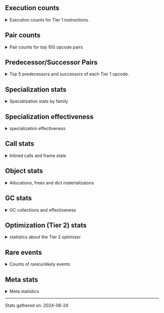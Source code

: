 ## Execution counts

<details>
<summary> Execution counts for Tier 1 instructions. </summary>


The "miss ratio" column shows the percentage of times the instruction
executed that it deoptimized. When this happens, the base unspecialized
instruction is not counted.

<table>
<thead>
<tr>
<th align="left">Name</th>
<th align="right">Base Count</th>
<th align="right">Head Count</th>
<th align="right">Change</th>
</tr>
</thead>
<tbody>
<tr>
<td align="left">JUMP_BACKWARD</td>
<td align="right">6,428,090,560</td>
<td align="right">3,919,082</td>
<td align="right">-99.9%</td>
</tr>
<tr>
<td align="left">UNPACK_SEQUENCE_LIST</td>
<td align="right">80,922,023</td>
<td align="right">217,375</td>
<td align="right">-99.7%</td>
</tr>
<tr>
<td align="left">STORE_SLICE</td>
<td align="right">162,427,120</td>
<td align="right">7,461,660</td>
<td align="right">-95.4%</td>
</tr>
<tr>
<td align="left">FOR_ITER_RANGE</td>
<td align="right">832,005,313</td>
<td align="right">48,101,204</td>
<td align="right">-94.2%</td>
</tr>
<tr>
<td align="left">BINARY_OP_INPLACE_ADD_UNICODE</td>
<td align="right">8,113,900</td>
<td align="right">483,720</td>
<td align="right">-94.0%</td>
</tr>
<tr>
<td align="left">GET_ANEXT</td>
<td align="right">133,515,680</td>
<td align="right">8,000,960</td>
<td align="right">-94.0%</td>
</tr>
<tr>
<td align="left">FOR_ITER_LIST</td>
<td align="right">2,571,624,615</td>
<td align="right">195,154,114</td>
<td align="right">-92.4%</td>
</tr>
<tr>
<td align="left">STORE_FAST_LOAD_FAST</td>
<td align="right">234,565,462</td>
<td align="right">20,413,705</td>
<td align="right">-91.3%</td>
</tr>
<tr>
<td align="left">BINARY_OP_ADD_FLOAT</td>
<td align="right">665,646,169</td>
<td align="right">68,009,749</td>
<td align="right">-89.8%</td>
</tr>
<tr>
<td align="left">UNARY_NOT</td>
<td align="right">77,040,172</td>
<td align="right">8,365,812</td>
<td align="right">-89.1%</td>
</tr>
<tr>
<td align="left">BINARY_SUBSCR_LIST_INT</td>
<td align="right">3,219,094,058</td>
<td align="right">377,670,047</td>
<td align="right">-88.3%</td>
</tr>
<tr>
<td align="left">UNPACK_SEQUENCE</td>
<td align="right">1,767,559</td>
<td align="right">222,846</td>
<td align="right">-87.4%</td>
</tr>
<tr>
<td align="left">STORE_SUBSCR_LIST_INT</td>
<td align="right">589,477,906</td>
<td align="right">78,820,403</td>
<td align="right">-86.6%</td>
</tr>
<tr>
<td align="left">BINARY_OP_MULTIPLY_FLOAT</td>
<td align="right">1,382,308,224</td>
<td align="right">190,039,372</td>
<td align="right">-86.3%</td>
</tr>
<tr>
<td align="left">CONTAINS_OP_SET</td>
<td align="right">1,979,473,454</td>
<td align="right">291,584,709</td>
<td align="right">-85.3%</td>
</tr>
<tr>
<td align="left">COMPARE_OP</td>
<td align="right">654,474,558</td>
<td align="right">99,484,426</td>
<td align="right">-84.8%</td>
</tr>
<tr>
<td align="left">FOR_ITER_TUPLE</td>
<td align="right">649,955,269</td>
<td align="right">101,634,982</td>
<td align="right">-84.4%</td>
</tr>
<tr>
<td align="left">BINARY_OP_SUBTRACT_FLOAT</td>
<td align="right">457,472,407</td>
<td align="right">72,814,165</td>
<td align="right">-84.1%</td>
</tr>
<tr>
<td align="left">UNARY_INVERT</td>
<td align="right">15,066,145</td>
<td align="right">2,427,243</td>
<td align="right">-83.9%</td>
</tr>
<tr>
<td align="left">CALL_METHOD_DESCRIPTOR_FAST_WITH_KEYWORDS</td>
<td align="right">190,037,213</td>
<td align="right">30,795,553</td>
<td align="right">-83.8%</td>
</tr>
<tr>
<td align="left">LIST_EXTEND</td>
<td align="right">119,360,499</td>
<td align="right">21,189,870</td>
<td align="right">-82.2%</td>
</tr>
<tr>
<td align="left">BINARY_SLICE</td>
<td align="right">1,139,109,234</td>
<td align="right">214,047,218</td>
<td align="right">-81.2%</td>
</tr>
<tr>
<td align="left">BUILD_LIST</td>
<td align="right">832,233,596</td>
<td align="right">160,546,592</td>
<td align="right">-80.7%</td>
</tr>
<tr>
<td align="left">BINARY_SUBSCR_STR_INT</td>
<td align="right">1,674,370,880</td>
<td align="right">331,463,662</td>
<td align="right">-80.2%</td>
</tr>
<tr>
<td align="left">CONTAINS_OP_DICT</td>
<td align="right">515,513,132</td>
<td align="right">116,418,534</td>
<td align="right">-77.4%</td>
</tr>
<tr>
<td align="left">CALL_BUILTIN_FAST</td>
<td align="right">1,315,120,049</td>
<td align="right">317,371,790</td>
<td align="right">-75.9%</td>
</tr>
<tr>
<td align="left">TO_BOOL_STR</td>
<td align="right">97,178,241</td>
<td align="right">24,114,161</td>
<td align="right">-75.2%</td>
</tr>
<tr>
<td align="left">MAP_ADD</td>
<td align="right">43,365,196</td>
<td align="right">10,959,708</td>
<td align="right">-74.7%</td>
</tr>
<tr>
<td align="left">BINARY_OP_ADD_INT</td>
<td align="right">4,514,824,041</td>
<td align="right">1,144,670,349</td>
<td align="right">-74.6%</td>
</tr>
<tr>
<td align="left">COMPARE_OP_STR</td>
<td align="right">2,466,675,813</td>
<td align="right">631,069,084</td>
<td align="right">-74.4%</td>
</tr>
<tr>
<td align="left">TO_BOOL_INT</td>
<td align="right">338,093,509</td>
<td align="right">87,723,114</td>
<td align="right">-74.1%</td>
</tr>
<tr>
<td align="left">STORE_SUBSCR</td>
<td align="right">876,092,655</td>
<td align="right">232,167,844</td>
<td align="right">-73.5%</td>
</tr>
<tr>
<td align="left">SWAP</td>
<td align="right">2,499,769,172</td>
<td align="right">673,121,430</td>
<td align="right">-73.1%</td>
</tr>
<tr>
<td align="left">CALL_BUILTIN_FAST_WITH_KEYWORDS</td>
<td align="right">131,588,872</td>
<td align="right">35,551,325</td>
<td align="right">-73.0%</td>
</tr>
<tr>
<td align="left">CALL_STR_1</td>
<td align="right">98,039,721</td>
<td align="right">26,698,901</td>
<td align="right">-72.8%</td>
</tr>
<tr>
<td align="left">BUILD_TUPLE</td>
<td align="right">1,462,714,719</td>
<td align="right">401,557,338</td>
<td align="right">-72.5%</td>
</tr>
<tr>
<td align="left">LOAD_ATTR_METHOD_NO_DICT</td>
<td align="right">3,255,501,162</td>
<td align="right">902,920,863</td>
<td align="right">-72.3%</td>
</tr>
<tr>
<td align="left">BINARY_SUBSCR_GETITEM</td>
<td align="right">195,250,575</td>
<td align="right">54,262,698</td>
<td align="right">-72.2%</td>
</tr>
<tr>
<td align="left">COPY</td>
<td align="right">2,673,721,394</td>
<td align="right">782,445,382</td>
<td align="right">-70.7%</td>
</tr>
<tr>
<td align="left">BINARY_OP</td>
<td align="right">1,393,351,177</td>
<td align="right">409,418,014</td>
<td align="right">-70.6%</td>
</tr>
<tr>
<td align="left">IS_OP</td>
<td align="right">638,555,296</td>
<td align="right">189,795,500</td>
<td align="right">-70.3%</td>
</tr>
<tr>
<td align="left">CALL_TYPE_1</td>
<td align="right">461,287,420</td>
<td align="right">138,039,159</td>
<td align="right">-70.1%</td>
</tr>
<tr>
<td align="left">UNPACK_SEQUENCE_TWO_TUPLE</td>
<td align="right">950,685,446</td>
<td align="right">298,033,071</td>
<td align="right">-68.7%</td>
</tr>
<tr>
<td align="left">BUILD_SLICE</td>
<td align="right">211,754,049</td>
<td align="right">66,401,464</td>
<td align="right">-68.6%</td>
</tr>
<tr>
<td align="left">LOAD_FAST_LOAD_FAST</td>
<td align="right">12,960,822,377</td>
<td align="right">4,085,624,654</td>
<td align="right">-68.5%</td>
</tr>
<tr>
<td align="left">LIST_APPEND</td>
<td align="right">290,787,445</td>
<td align="right">91,933,171</td>
<td align="right">-68.4%</td>
</tr>
<tr>
<td align="left">LOAD_CONST</td>
<td align="right">19,121,283,842</td>
<td align="right">6,177,785,550</td>
<td align="right">-67.7%</td>
</tr>
<tr>
<td align="left">BUILD_CONST_KEY_MAP</td>
<td align="right">12,179,792</td>
<td align="right">3,959,597</td>
<td align="right">-67.5%</td>
</tr>
<tr>
<td align="left">CALL_BUILTIN_O</td>
<td align="right">1,173,467,161</td>
<td align="right">385,273,846</td>
<td align="right">-67.2%</td>
</tr>
<tr>
<td align="left">BINARY_SUBSCR</td>
<td align="right">2,210,797,579</td>
<td align="right">736,177,177</td>
<td align="right">-66.7%</td>
</tr>
<tr>
<td align="left">STORE_FAST</td>
<td align="right">16,844,625,465</td>
<td align="right">5,619,675,391</td>
<td align="right">-66.6%</td>
</tr>
<tr>
<td align="left">LOAD_GLOBAL_BUILTIN</td>
<td align="right">7,087,225,645</td>
<td align="right">2,452,172,526</td>
<td align="right">-65.4%</td>
</tr>
<tr>
<td align="left">FOR_ITER</td>
<td align="right">1,360,670,256</td>
<td align="right">479,274,337</td>
<td align="right">-64.8%</td>
</tr>
<tr>
<td align="left">FOR_ITER_GEN</td>
<td align="right">232,578,910</td>
<td align="right">82,450,122</td>
<td align="right">-64.5%</td>
</tr>
<tr>
<td align="left">DELETE_ATTR</td>
<td align="right">484,100</td>
<td align="right">173,420</td>
<td align="right">-64.2%</td>
</tr>
<tr>
<td align="left">LOAD_ATTR_NONDESCRIPTOR_WITH_VALUES</td>
<td align="right">212,882,935</td>
<td align="right">76,345,407</td>
<td align="right">-64.1%</td>
</tr>
<tr>
<td align="left">POP_JUMP_IF_FALSE</td>
<td align="right">14,661,192,766</td>
<td align="right">5,443,052,650</td>
<td align="right">-62.9%</td>
</tr>
<tr>
<td align="left">NOP</td>
<td align="right">2,160,478,239</td>
<td align="right">803,200,493</td>
<td align="right">-62.8%</td>
</tr>
<tr>
<td align="left">BINARY_OP_SUBTRACT_INT</td>
<td align="right">2,071,340,220</td>
<td align="right">791,021,763</td>
<td align="right">-61.8%</td>
</tr>
<tr>
<td align="left">TO_BOOL_ALWAYS_TRUE</td>
<td align="right">279,321,634</td>
<td align="right">107,123,280</td>
<td align="right">-61.6%</td>
</tr>
<tr>
<td align="left">SET_FUNCTION_ATTRIBUTE</td>
<td align="right">127,771,931</td>
<td align="right">49,357,829</td>
<td align="right">-61.4%</td>
</tr>
<tr>
<td align="left">TO_BOOL_LIST</td>
<td align="right">120,246,810</td>
<td align="right">46,511,121</td>
<td align="right">-61.3%</td>
</tr>
<tr>
<td align="left">MAKE_FUNCTION</td>
<td align="right">152,657,373</td>
<td align="right">59,284,791</td>
<td align="right">-61.2%</td>
</tr>
<tr>
<td align="left">EXTENDED_ARG</td>
<td align="right">699,323,961</td>
<td align="right">275,355,570</td>
<td align="right">-60.6%</td>
</tr>
<tr>
<td align="left">DELETE_SUBSCR</td>
<td align="right">169,525,981</td>
<td align="right">66,953,495</td>
<td align="right">-60.5%</td>
</tr>
<tr>
<td align="left">CALL_LEN</td>
<td align="right">1,713,018,078</td>
<td align="right">683,192,603</td>
<td align="right">-60.1%</td>
</tr>
<tr>
<td align="left">CALL_METHOD_DESCRIPTOR_FAST</td>
<td align="right">496,967,802</td>
<td align="right">200,895,016</td>
<td align="right">-59.6%</td>
</tr>
<tr>
<td align="left">STORE_FAST_STORE_FAST</td>
<td align="right">948,846,170</td>
<td align="right">383,881,525</td>
<td align="right">-59.5%</td>
</tr>
<tr>
<td align="left">LOAD_ATTR_NONDESCRIPTOR_NO_DICT</td>
<td align="right">99,235,212</td>
<td align="right">40,812,142</td>
<td align="right">-58.9%</td>
</tr>
<tr>
<td align="left">STORE_GLOBAL</td>
<td align="right">8,204,760</td>
<td align="right">3,465,240</td>
<td align="right">-57.8%</td>
</tr>
<tr>
<td align="left">STORE_SUBSCR_DICT</td>
<td align="right">288,553,171</td>
<td align="right">123,200,288</td>
<td align="right">-57.3%</td>
</tr>
<tr>
<td align="left">LOAD_FAST</td>
<td align="right">49,261,377,661</td>
<td align="right">21,489,724,432</td>
<td align="right">-56.4%</td>
</tr>
<tr>
<td align="left">CALL_BOUND_METHOD_GENERAL</td>
<td align="right">10,063,966</td>
<td align="right">4,443,583</td>
<td align="right">-55.8%</td>
</tr>
<tr>
<td align="left">BINARY_SUBSCR_DICT</td>
<td align="right">844,728,362</td>
<td align="right">374,174,160</td>
<td align="right">-55.7%</td>
</tr>
<tr>
<td align="left">BINARY_OP_MULTIPLY_INT</td>
<td align="right">357,627,417</td>
<td align="right">158,569,426</td>
<td align="right">-55.7%</td>
</tr>
<tr>
<td align="left">COMPARE_OP_INT</td>
<td align="right">3,418,351,303</td>
<td align="right">1,560,042,805</td>
<td align="right">-54.4%</td>
</tr>
<tr>
<td align="left">CALL_METHOD_DESCRIPTOR_NOARGS</td>
<td align="right">433,762,928</td>
<td align="right">198,260,574</td>
<td align="right">-54.3%</td>
</tr>
<tr>
<td align="left">POP_JUMP_IF_TRUE</td>
<td align="right">2,194,983,632</td>
<td align="right">1,004,245,837</td>
<td align="right">-54.2%</td>
</tr>
<tr>
<td align="left">BINARY_SUBSCR_TUPLE_INT</td>
<td align="right">373,429,347</td>
<td align="right">183,864,852</td>
<td align="right">-50.8%</td>
</tr>
<tr>
<td align="left">LOAD_ATTR_METHOD_WITH_VALUES</td>
<td align="right">2,810,846,070</td>
<td align="right">1,403,708,598</td>
<td align="right">-50.1%</td>
</tr>
<tr>
<td align="left">LOAD_DEREF</td>
<td align="right">1,762,694,876</td>
<td align="right">901,796,194</td>
<td align="right">-48.8%</td>
</tr>
<tr>
<td align="left">UNPACK_SEQUENCE_TUPLE</td>
<td align="right">544,234,117</td>
<td align="right">281,433,236</td>
<td align="right">-48.3%</td>
</tr>
<tr>
<td align="left">PUSH_NULL</td>
<td align="right">1,806,006,087</td>
<td align="right">934,087,824</td>
<td align="right">-48.3%</td>
</tr>
<tr>
<td align="left">TO_BOOL</td>
<td align="right">374,219,081</td>
<td align="right">193,862,593</td>
<td align="right">-48.2%</td>
</tr>
<tr>
<td align="left">TO_BOOL_BOOL</td>
<td align="right">5,214,986,633</td>
<td align="right">2,806,332,770</td>
<td align="right">-46.2%</td>
</tr>
<tr>
<td align="left">STORE_NAME</td>
<td align="right">1,197,560</td>
<td align="right">651,700</td>
<td align="right">-45.6%</td>
</tr>
<tr>
<td align="left">CALL_TUPLE_1</td>
<td align="right">18,052,890</td>
<td align="right">9,876,283</td>
<td align="right">-45.3%</td>
</tr>
<tr>
<td align="left">LOAD_ATTR_SLOT</td>
<td align="right">2,334,964,745</td>
<td align="right">1,286,418,027</td>
<td align="right">-44.9%</td>
</tr>
<tr>
<td align="left">CALL_PY_GENERAL</td>
<td align="right">400,676,624</td>
<td align="right">228,704,257</td>
<td align="right">-42.9%</td>
</tr>
<tr>
<td align="left">SET_ADD</td>
<td align="right">81,400</td>
<td align="right">46,620</td>
<td align="right">-42.7%</td>
</tr>
<tr>
<td align="left">LOAD_NAME</td>
<td align="right">14,100,480</td>
<td align="right">8,099,520</td>
<td align="right">-42.6%</td>
</tr>
<tr>
<td align="left">JUMP_FORWARD</td>
<td align="right">626,205,104</td>
<td align="right">361,849,638</td>
<td align="right">-42.2%</td>
</tr>
<tr>
<td align="left">CALL_PY_EXACT_ARGS</td>
<td align="right">4,107,644,565</td>
<td align="right">2,390,282,287</td>
<td align="right">-41.8%</td>
</tr>
<tr>
<td align="left">LOAD_ATTR</td>
<td align="right">1,890,625,501</td>
<td align="right">1,107,311,904</td>
<td align="right">-41.4%</td>
</tr>
<tr>
<td align="left">CONTAINS_OP</td>
<td align="right">346,493,781</td>
<td align="right">205,185,435</td>
<td align="right">-40.8%</td>
</tr>
<tr>
<td align="left">COMPARE_OP_FLOAT</td>
<td align="right">249,497,599</td>
<td align="right">148,275,590</td>
<td align="right">-40.6%</td>
</tr>
<tr>
<td align="left">CALL_BUILTIN_CLASS</td>
<td align="right">190,873,241</td>
<td align="right">114,154,321</td>
<td align="right">-40.2%</td>
</tr>
<tr>
<td align="left">CALL_BOUND_METHOD_EXACT_ARGS</td>
<td align="right">229,384,107</td>
<td align="right">137,896,118</td>
<td align="right">-39.9%</td>
</tr>
<tr>
<td align="left">CALL_INTRINSIC_1</td>
<td align="right">243,743,317</td>
<td align="right">146,911,198</td>
<td align="right">-39.7%</td>
</tr>
<tr>
<td align="left">LOAD_ATTR_PROPERTY</td>
<td align="right">65,780,877</td>
<td align="right">39,986,888</td>
<td align="right">-39.2%</td>
</tr>
<tr>
<td align="left">LOAD_ATTR_METHOD_LAZY_DICT</td>
<td align="right">354,304,118</td>
<td align="right">216,225,606</td>
<td align="right">-39.0%</td>
</tr>
<tr>
<td align="left">LOAD_ATTR_INSTANCE_VALUE</td>
<td align="right">6,864,108,462</td>
<td align="right">4,213,974,919</td>
<td align="right">-38.6%</td>
</tr>
<tr>
<td align="left">TO_BOOL_NONE</td>
<td align="right">660,487,276</td>
<td align="right">421,357,623</td>
<td align="right">-36.2%</td>
</tr>
<tr>
<td align="left">LOAD_FAST_AND_CLEAR</td>
<td align="right">88,419,716</td>
<td align="right">56,509,338</td>
<td align="right">-36.1%</td>
</tr>
<tr>
<td align="left">CALL_METHOD_DESCRIPTOR_O</td>
<td align="right">410,260,438</td>
<td align="right">270,711,446</td>
<td align="right">-34.0%</td>
</tr>
<tr>
<td align="left">GET_ITER</td>
<td align="right">1,239,236,055</td>
<td align="right">825,810,953</td>
<td align="right">-33.4%</td>
</tr>
<tr>
<td align="left">CALL_ISINSTANCE</td>
<td align="right">997,838,711</td>
<td align="right">676,222,341</td>
<td align="right">-32.2%</td>
</tr>
<tr>
<td align="left">POP_JUMP_IF_NOT_NONE</td>
<td align="right">665,895,684</td>
<td align="right">451,700,438</td>
<td align="right">-32.2%</td>
</tr>
<tr>
<td align="left">UNPACK_EX</td>
<td align="right">1,041,440</td>
<td align="right">719,420</td>
<td align="right">-30.9%</td>
</tr>
<tr>
<td align="left">BINARY_OP_ADD_UNICODE</td>
<td align="right">87,443,540</td>
<td align="right">60,500,840</td>
<td align="right">-30.8%</td>
</tr>
<tr>
<td align="left">LOAD_GLOBAL_MODULE</td>
<td align="right">4,683,965,569</td>
<td align="right">3,259,936,341</td>
<td align="right">-30.4%</td>
</tr>
<tr>
<td align="left">POP_JUMP_IF_NONE</td>
<td align="right">473,567,941</td>
<td align="right">335,563,877</td>
<td align="right">-29.1%</td>
</tr>
<tr>
<td align="left">CALL_NON_PY_GENERAL</td>
<td align="right">778,577,304</td>
<td align="right">555,879,736</td>
<td align="right">-28.6%</td>
</tr>
<tr>
<td align="left">RESUME_CHECK</td>
<td align="right">7,980,557,707</td>
<td align="right">5,981,361,592</td>
<td align="right">-25.1%</td>
</tr>
<tr>
<td align="left">LOAD_ATTR_MODULE</td>
<td align="right">626,168,499</td>
<td align="right">481,158,979</td>
<td align="right">-23.2%</td>
</tr>
<tr>
<td align="left">STORE_ATTR</td>
<td align="right">68,568,605</td>
<td align="right">53,126,126</td>
<td align="right">-22.5%</td>
</tr>
<tr>
<td align="left">LOAD_ATTR_WITH_HINT</td>
<td align="right">437,655,443</td>
<td align="right">348,249,957</td>
<td align="right">-20.4%</td>
</tr>
<tr>
<td align="left">RETURN_GENERATOR</td>
<td align="right">499,464,563</td>
<td align="right">402,856,833</td>
<td align="right">-19.3%</td>
</tr>
<tr>
<td align="left">STORE_ATTR_SLOT</td>
<td align="right">1,284,136,084</td>
<td align="right">1,047,359,524</td>
<td align="right">-18.4%</td>
</tr>
<tr>
<td align="left">STORE_ATTR_INSTANCE_VALUE</td>
<td align="right">1,541,796,369</td>
<td align="right">1,262,958,597</td>
<td align="right">-18.1%</td>
</tr>
<tr>
<td align="left">COPY_FREE_VARS</td>
<td align="right">522,253,424</td>
<td align="right">431,566,919</td>
<td align="right">-17.4%</td>
</tr>
<tr>
<td align="left">UNARY_NEGATIVE</td>
<td align="right">208,280,942</td>
<td align="right">173,188,453</td>
<td align="right">-16.8%</td>
</tr>
<tr>
<td align="left">RETURN_VALUE</td>
<td align="right">4,899,353,573</td>
<td align="right">4,091,891,089</td>
<td align="right">-16.5%</td>
</tr>
<tr>
<td align="left">BUILD_MAP</td>
<td align="right">196,333,103</td>
<td align="right">166,838,818</td>
<td align="right">-15.0%</td>
</tr>
<tr>
<td align="left">POP_TOP</td>
<td align="right">4,007,705,365</td>
<td align="right">3,515,253,996</td>
<td align="right">-12.3%</td>
</tr>
<tr>
<td align="left">RERAISE</td>
<td align="right">3,242,240</td>
<td align="right">3,640,310</td>
<td align="right">12.3%</td>
</tr>
<tr>
<td align="left">LOAD_SPECIAL</td>
<td align="right">19,793,694</td>
<td align="right">17,500,542</td>
<td align="right">-11.6%</td>
</tr>
<tr>
<td align="left">LOAD_FAST_CHECK</td>
<td align="right">10,848,670</td>
<td align="right">9,700,754</td>
<td align="right">-10.6%</td>
</tr>
<tr>
<td align="left">DICT_MERGE</td>
<td align="right">119,268,574</td>
<td align="right">108,502,650</td>
<td align="right">-9.0%</td>
</tr>
<tr>
<td align="left">STORE_ATTR_WITH_HINT</td>
<td align="right">64,954,158</td>
<td align="right">59,677,580</td>
<td align="right">-8.1%</td>
</tr>
<tr>
<td align="left">LOAD_ATTR_CLASS</td>
<td align="right">156,559,749</td>
<td align="right">146,358,129</td>
<td align="right">-6.5%</td>
</tr>
<tr>
<td align="left">RETURN_CONST</td>
<td align="right">1,999,215,331</td>
<td align="right">1,870,025,518</td>
<td align="right">-6.5%</td>
</tr>
<tr>
<td align="left">INTERPRETER_EXIT</td>
<td align="right">2,489,850,505</td>
<td align="right">2,639,590,330</td>
<td align="right">6.0%</td>
</tr>
<tr>
<td align="left">MAKE_CELL</td>
<td align="right">88,183,169</td>
<td align="right">83,286,597</td>
<td align="right">-5.6%</td>
</tr>
<tr>
<td align="left">BUILD_STRING</td>
<td align="right">74,737,261</td>
<td align="right">71,489,941</td>
<td align="right">-4.3%</td>
</tr>
<tr>
<td align="left">FORMAT_SIMPLE</td>
<td align="right">148,317,302</td>
<td align="right">142,089,682</td>
<td align="right">-4.2%</td>
</tr>
<tr>
<td align="left">STORE_DEREF</td>
<td align="right">94,813,840</td>
<td align="right">91,141,215</td>
<td align="right">-3.9%</td>
</tr>
<tr>
<td align="left">YIELD_VALUE</td>
<td align="right">1,395,749,337</td>
<td align="right">1,344,932,016</td>
<td align="right">-3.6%</td>
</tr>
<tr>
<td align="left">CONVERT_VALUE</td>
<td align="right">139,672,040</td>
<td align="right">135,308,680</td>
<td align="right">-3.1%</td>
</tr>
<tr>
<td align="left">GET_YIELD_FROM_ITER</td>
<td align="right">47,433,828</td>
<td align="right">46,612,028</td>
<td align="right">-1.7%</td>
</tr>
<tr>
<td align="left">GET_AWAITABLE</td>
<td align="right">229,269,626</td>
<td align="right">225,641,556</td>
<td align="right">-1.6%</td>
</tr>
<tr>
<td align="left">END_FOR</td>
<td align="right">82,168,894</td>
<td align="right">81,681,140</td>
<td align="right">-0.6%</td>
</tr>
<tr>
<td align="left">CALL_KW</td>
<td align="right">229,004,407</td>
<td align="right">227,800,838</td>
<td align="right">-0.5%</td>
</tr>
<tr>
<td align="left">EXIT_INIT_CHECK</td>
<td align="right">92,163,340</td>
<td align="right">91,939,580</td>
<td align="right">-0.2%</td>
</tr>
<tr>
<td align="left">CALL_ALLOC_AND_ENTER_INIT</td>
<td align="right">94,445,540</td>
<td align="right">94,221,360</td>
<td align="right">-0.2%</td>
</tr>
<tr>
<td align="left">CALL_FUNCTION_EX</td>
<td align="right">274,418,932</td>
<td align="right">273,990,446</td>
<td align="right">-0.2%</td>
</tr>
<tr>
<td align="left">CALL</td>
<td align="right">485,225,570</td>
<td align="right">484,550,122</td>
<td align="right">-0.1%</td>
</tr>
<tr>
<td align="left">CALL_LIST_APPEND</td>
<td align="right">1,603,446,537</td>
<td align="right">1,602,323,173</td>
<td align="right">-0.1%</td>
</tr>
<tr>
<td align="left">POP_EXCEPT</td>
<td align="right">21,163,629</td>
<td align="right">21,153,880</td>
<td align="right">-0.0%</td>
</tr>
<tr>
<td align="left">BUILD_SET</td>
<td align="right">687,678</td>
<td align="right">687,437</td>
<td align="right">-0.0%</td>
</tr>
<tr>
<td align="left">LOAD_SUPER_ATTR_METHOD</td>
<td align="right">81,902,484</td>
<td align="right">81,930,639</td>
<td align="right">0.0%</td>
</tr>
<tr>
<td align="left">IMPORT_FROM</td>
<td align="right">9,659,646</td>
<td align="right">9,656,542</td>
<td align="right">-0.0%</td>
</tr>
<tr>
<td align="left">IMPORT_NAME</td>
<td align="right">9,237,467</td>
<td align="right">9,234,808</td>
<td align="right">-0.0%</td>
</tr>
<tr>
<td align="left">LOAD_SUPER_ATTR_ATTR</td>
<td align="right">1,809,557</td>
<td align="right">1,809,141</td>
<td align="right">-0.0%</td>
</tr>
<tr>
<td align="left">PUSH_EXC_INFO</td>
<td align="right">21,163,769</td>
<td align="right">21,161,640</td>
<td align="right">-0.0%</td>
</tr>
<tr>
<td align="left">CHECK_EXC_MATCH</td>
<td align="right">20,697,575</td>
<td align="right">20,695,577</td>
<td align="right">-0.0%</td>
</tr>
<tr>
<td align="left">RAISE_VARARGS</td>
<td align="right">5,950,028</td>
<td align="right">5,949,954</td>
<td align="right">-0.0%</td>
</tr>
<tr>
<td align="left">DELETE_FAST</td>
<td align="right">1,873,734</td>
<td align="right">1,873,713</td>
<td align="right">-0.0%</td>
</tr>
<tr>
<td align="left">JUMP_BACKWARD_NO_INTERRUPT</td>
<td align="right">555,910,624</td>
<td align="right">555,908,844</td>
<td align="right">-0.0%</td>
</tr>
<tr>
<td align="left">LOAD_GLOBAL</td>
<td align="right">20,343,434</td>
<td align="right">20,343,445</td>
<td align="right">0.0%</td>
</tr>
<tr>
<td align="left">SEND_GEN</td>
<td align="right">786,220,738</td>
<td align="right">786,220,638</td>
<td align="right">-0.0%</td>
</tr>
<tr>
<td align="left">RESUME</td>
<td align="right">233,338,211</td>
<td align="right">233,338,228</td>
<td align="right">0.0%</td>
</tr>
<tr>
<td align="left">SEND</td>
<td align="right">173,318,904</td>
<td align="right">173,318,896</td>
<td align="right">-0.0%</td>
</tr>
<tr>
<td align="left">END_SEND</td>
<td align="right">402,024,086</td>
<td align="right">402,024,074</td>
<td align="right">-0.0%</td>
</tr>
<tr>
<td align="left">INSTRUMENTED_RESUME</td>
<td align="right">38,846,460</td>
<td align="right">38,846,460</td>
<td align="right">0.0%</td>
</tr>
<tr>
<td align="left">INSTRUMENTED_RETURN_VALUE</td>
<td align="right">38,845,760</td>
<td align="right">38,845,760</td>
<td align="right">0.0%</td>
</tr>
<tr>
<td align="left">END_ASYNC_FOR</td>
<td align="right">8,000,000</td>
<td align="right">8,000,000</td>
<td align="right">0.0%</td>
</tr>
<tr>
<td align="left">GET_AITER</td>
<td align="right">8,000,000</td>
<td align="right">8,000,000</td>
<td align="right">0.0%</td>
</tr>
<tr>
<td align="left">CLEANUP_THROW</td>
<td align="right">150,560</td>
<td align="right">150,560</td>
<td align="right">0.0%</td>
</tr>
<tr>
<td align="left">WITH_EXCEPT_START</td>
<td align="right">142,240</td>
<td align="right">142,240</td>
<td align="right">0.0%</td>
</tr>
<tr>
<td align="left">SET_UPDATE</td>
<td align="right">91,640</td>
<td align="right">91,640</td>
<td align="right">0.0%</td>
</tr>
<tr>
<td align="left">LOAD_ATTR_GETATTRIBUTE_OVERRIDDEN</td>
<td align="right">90,000</td>
<td align="right">90,000</td>
<td align="right">0.0%</td>
</tr>
<tr>
<td align="left">LOAD_BUILD_CLASS</td>
<td align="right">28,460</td>
<td align="right">28,460</td>
<td align="right">0.0%</td>
</tr>
<tr>
<td align="left">DICT_UPDATE</td>
<td align="right">27,180</td>
<td align="right">27,180</td>
<td align="right">0.0%</td>
</tr>
<tr>
<td align="left">LOAD_LOCALS</td>
<td align="right">21,220</td>
<td align="right">21,220</td>
<td align="right">0.0%</td>
</tr>
<tr>
<td align="left">LOAD_SUPER_ATTR</td>
<td align="right">15,664</td>
<td align="right">15,664</td>
<td align="right">0.0%</td>
</tr>
<tr>
<td align="left">LOAD_FROM_DICT_OR_DEREF</td>
<td align="right">2,200</td>
<td align="right">2,200</td>
<td align="right">0.0%</td>
</tr>
<tr>
<td align="left">DELETE_NAME</td>
<td align="right">1,040</td>
<td align="right">1,040</td>
<td align="right">0.0%</td>
</tr>
<tr>
<td align="left">SETUP_ANNOTATIONS</td>
<td align="right">720</td>
<td align="right">720</td>
<td align="right">0.0%</td>
</tr>
<tr>
<td align="left">LOAD_FROM_DICT_OR_GLOBALS</td>
<td align="right">700</td>
<td align="right">700</td>
<td align="right">0.0%</td>
</tr>
<tr>
<td align="left">FORMAT_WITH_SPEC</td>
<td align="right">240</td>
<td align="right">240</td>
<td align="right">0.0%</td>
</tr>
<tr>
<td align="left">INSTRUMENTED_RETURN_CONST</td>
<td align="right">240</td>
<td align="right">240</td>
<td align="right">0.0%</td>
</tr>
<tr>
<td align="left">INSTRUMENTED_JUMP_BACKWARD</td>
<td align="right">80</td>
<td align="right">80</td>
<td align="right">0.0%</td>
</tr>
<tr>
<td align="left">CALL_INTRINSIC_2</td>
<td align="right">80</td>
<td align="right">80</td>
<td align="right">0.0%</td>
</tr>
<tr>
<td align="left">ENTER_EXECUTOR</td>
<td align="right"></td>
<td align="right">4,359,939,700</td>
<td align="right"></td>
</tr>
</tbody>
</table>


</details>

## Pair counts

<details>
<summary> Pair counts for top 100 opcode pairs </summary>


Pairs of specialized operations that deoptimize and are then followed by
the corresponding unspecialized instruction are not counted as pairs.

Not included in comparative output.


</details>

## Predecessor/Successor Pairs

<details>
<summary> Top 5 predecessors and successors of each Tier 1 opcode. </summary>


This does not include the unspecialized instructions that occur after a
specialized instruction deoptimizes.

Not included in comparative output.


</details>

## Specialization stats

<details>
<summary> Specialization stats by family </summary>

### BINARY_OP

<details>
<summary> specialization stats for BINARY_OP family </summary>

<table>
<thead>
<tr>
<th align="left">Kind</th>
<th align="right">Base Count</th>
<th align="right">Base Ratio</th>
<th align="right">Head Count</th>
<th align="right">Head Ratio</th>
<th align="right">Change</th>
</tr>
</thead>
<tbody>
<tr>
<td align="left">
hit
<details>
<summary>ⓘ</summary>

Specialized instructions that complete.
</details>
</td>
<td align="right">9,494,435,678</td>
<td align="right">86.8%</td>
<td align="right">2,456,608,464</td>
<td align="right">84.8%</td>
<td align="right">-74.1%</td>
</tr>
<tr>
<td align="left">
deferred
<details>
<summary>ⓘ</summary>

Lists the number of "deferred" (i.e. not specialized) instructions executed.
</details>
</td>
<td align="right">1,441,004,253</td>
<td align="right">13.2%</td>
<td align="right">437,198,940</td>
<td align="right">15.1%</td>
<td align="right">-69.7%</td>
</tr>
<tr>
<td align="left">
miss
<details>
<summary>ⓘ</summary>

Specialized instructions that deopt.
</details>
</td>
<td align="right">50,340,240</td>
<td align="right">0.5%</td>
<td align="right">29,500,920</td>
<td align="right">1.0%</td>
<td align="right">-41.4%</td>
</tr>
</tbody>
</table>

<table>
<thead>
<tr>
<th align="left">Success</th>
<th align="right">Base Count</th>
<th align="right">Base Ratio</th>
<th align="right">Head Count</th>
<th align="right">Head Ratio</th>
<th align="right">Change</th>
</tr>
</thead>
<tbody>
<tr>
<td align="left">Success</td>
<td align="right">991,030</td>
<td align="right">36.9%</td>
<td align="right">597,776</td>
<td align="right">34.8%</td>
<td align="right">-39.7%</td>
</tr>
<tr>
<td align="left">Failure</td>
<td align="right">1,696,134</td>
<td align="right">63.1%</td>
<td align="right">1,122,218</td>
<td align="right">65.2%</td>
<td align="right">-33.8%</td>
</tr>
</tbody>
</table>

<table>
<thead>
<tr>
<th align="left">Failure kind</th>
<th align="right">Base Count</th>
<th align="right">Base Ratio</th>
<th align="right">Head Count</th>
<th align="right">Head Ratio</th>
<th align="right">Change</th>
</tr>
</thead>
<tbody>
<tr>
<td align="left">lshift</td>
<td align="right">28,765</td>
<td align="right">1.7%</td>
<td align="right">5,024</td>
<td align="right">0.4%</td>
<td align="right">-82.5%</td>
</tr>
<tr>
<td align="left">add different types</td>
<td align="right">216,585</td>
<td align="right">12.8%</td>
<td align="right">48,672</td>
<td align="right">4.3%</td>
<td align="right">-77.5%</td>
</tr>
<tr>
<td align="left">rshift</td>
<td align="right">36,947</td>
<td align="right">2.2%</td>
<td align="right">8,606</td>
<td align="right">0.8%</td>
<td align="right">-76.7%</td>
</tr>
<tr>
<td align="left">true divide float</td>
<td align="right">17,763</td>
<td align="right">1.0%</td>
<td align="right">4,724</td>
<td align="right">0.4%</td>
<td align="right">-73.4%</td>
</tr>
<tr>
<td align="left">xor</td>
<td align="right">29,503</td>
<td align="right">1.7%</td>
<td align="right">8,864</td>
<td align="right">0.8%</td>
<td align="right">-70.0%</td>
</tr>
<tr>
<td align="left">multiply different types</td>
<td align="right">247,163</td>
<td align="right">14.6%</td>
<td align="right">82,366</td>
<td align="right">7.3%</td>
<td align="right">-66.7%</td>
</tr>
<tr>
<td align="left">remainder</td>
<td align="right">64,974</td>
<td align="right">3.8%</td>
<td align="right">22,554</td>
<td align="right">2.0%</td>
<td align="right">-65.3%</td>
</tr>
<tr>
<td align="left">true divide different types</td>
<td align="right">29,483</td>
<td align="right">1.7%</td>
<td align="right">10,522</td>
<td align="right">0.9%</td>
<td align="right">-64.3%</td>
</tr>
<tr>
<td align="left">power</td>
<td align="right">13,501</td>
<td align="right">0.8%</td>
<td align="right">5,548</td>
<td align="right">0.5%</td>
<td align="right">-58.9%</td>
</tr>
<tr>
<td align="left">and int</td>
<td align="right">68,962</td>
<td align="right">4.1%</td>
<td align="right">31,179</td>
<td align="right">2.8%</td>
<td align="right">-54.8%</td>
</tr>
<tr>
<td align="left">multiply other</td>
<td align="right">5,500</td>
<td align="right">0.3%</td>
<td align="right">2,680</td>
<td align="right">0.2%</td>
<td align="right">-51.3%</td>
</tr>
<tr>
<td align="left">floor divide</td>
<td align="right">52,672</td>
<td align="right">3.1%</td>
<td align="right">32,296</td>
<td align="right">2.9%</td>
<td align="right">-38.7%</td>
</tr>
<tr>
<td align="left">add other</td>
<td align="right">69,715</td>
<td align="right">4.1%</td>
<td align="right">48,300</td>
<td align="right">4.3%</td>
<td align="right">-30.7%</td>
</tr>
<tr>
<td align="left">subtract other</td>
<td align="right">15,260</td>
<td align="right">0.9%</td>
<td align="right">10,620</td>
<td align="right">0.9%</td>
<td align="right">-30.4%</td>
</tr>
<tr>
<td align="left">or</td>
<td align="right">16,276</td>
<td align="right">1.0%</td>
<td align="right">13,659</td>
<td align="right">1.2%</td>
<td align="right">-16.1%</td>
</tr>
<tr>
<td align="left">true divide other</td>
<td align="right">2,760</td>
<td align="right">0.2%</td>
<td align="right">2,640</td>
<td align="right">0.2%</td>
<td align="right">-4.3%</td>
</tr>
<tr>
<td align="left">subtract different types</td>
<td align="right">777,947</td>
<td align="right">45.9%</td>
<td align="right">781,609</td>
<td align="right">69.6%</td>
<td align="right">0.5%</td>
</tr>
<tr>
<td align="left">and other</td>
<td align="right">1,898</td>
<td align="right">0.1%</td>
<td align="right">1,895</td>
<td align="right">0.2%</td>
<td align="right">-0.2%</td>
</tr>
<tr>
<td align="left">and different types</td>
<td align="right">460</td>
<td align="right">0.0%</td>
<td align="right">460</td>
<td align="right">0.0%</td>
<td align="right">0.0%</td>
</tr>
</tbody>
</table>


</details>

### BINARY_SLICE

<details>
<summary> specialization stats for BINARY_SLICE family </summary>


</details>

### BINARY_SUBSCR

<details>
<summary> specialization stats for BINARY_SUBSCR family </summary>

<table>
<thead>
<tr>
<th align="left">Kind</th>
<th align="right">Base Count</th>
<th align="right">Base Ratio</th>
<th align="right">Head Count</th>
<th align="right">Head Ratio</th>
<th align="right">Change</th>
</tr>
</thead>
<tbody>
<tr>
<td align="left">
hit
<details>
<summary>ⓘ</summary>

Specialized instructions that complete.
</details>
</td>
<td align="right">6,301,839,744</td>
<td align="right">74.0%</td>
<td align="right">1,316,625,462</td>
<td align="right">64.0%</td>
<td align="right">-79.1%</td>
</tr>
<tr>
<td align="left">
deferred
<details>
<summary>ⓘ</summary>

Lists the number of "deferred" (i.e. not specialized) instructions executed.
</details>
</td>
<td align="right">2,215,033,724</td>
<td align="right">26.0%</td>
<td align="right">740,566,636</td>
<td align="right">36.0%</td>
<td align="right">-66.6%</td>
</tr>
<tr>
<td align="left">
miss
<details>
<summary>ⓘ</summary>

Specialized instructions that deopt.
</details>
</td>
<td align="right">5,033,478</td>
<td align="right">0.1%</td>
<td align="right">4,809,957</td>
<td align="right">0.2%</td>
<td align="right">-4.4%</td>
</tr>
</tbody>
</table>

<table>
<thead>
<tr>
<th align="left">Success</th>
<th align="right">Base Count</th>
<th align="right">Base Ratio</th>
<th align="right">Head Count</th>
<th align="right">Head Ratio</th>
<th align="right">Change</th>
</tr>
</thead>
<tbody>
<tr>
<td align="left">Failure</td>
<td align="right">611,497</td>
<td align="right">76.7%</td>
<td align="right">238,918</td>
<td align="right">56.8%</td>
<td align="right">-60.9%</td>
</tr>
<tr>
<td align="left">Success</td>
<td align="right">185,836</td>
<td align="right">23.3%</td>
<td align="right">181,580</td>
<td align="right">43.2%</td>
<td align="right">-2.3%</td>
</tr>
</tbody>
</table>

<table>
<thead>
<tr>
<th align="left">Failure kind</th>
<th align="right">Base Count</th>
<th align="right">Base Ratio</th>
<th align="right">Head Count</th>
<th align="right">Head Ratio</th>
<th align="right">Change</th>
</tr>
</thead>
<tbody>
<tr>
<td align="left">list slice</td>
<td align="right">35,080</td>
<td align="right">5.7%</td>
<td align="right">1,120</td>
<td align="right">0.5%</td>
<td align="right">-96.8%</td>
</tr>
<tr>
<td align="left">array int</td>
<td align="right">157,600</td>
<td align="right">25.8%</td>
<td align="right">16,200</td>
<td align="right">6.8%</td>
<td align="right">-89.7%</td>
</tr>
<tr>
<td align="left">other</td>
<td align="right">261,374</td>
<td align="right">42.7%</td>
<td align="right">110,414</td>
<td align="right">46.2%</td>
<td align="right">-57.8%</td>
</tr>
<tr>
<td align="left">buffer int</td>
<td align="right">57,380</td>
<td align="right">9.4%</td>
<td align="right">30,260</td>
<td align="right">12.7%</td>
<td align="right">-47.3%</td>
</tr>
<tr>
<td align="left">out of range</td>
<td align="right">73,820</td>
<td align="right">12.1%</td>
<td align="right">55,060</td>
<td align="right">23.0%</td>
<td align="right">-25.4%</td>
</tr>
<tr>
<td align="left">buffer slice</td>
<td align="right">980</td>
<td align="right">0.2%</td>
<td align="right">800</td>
<td align="right">0.3%</td>
<td align="right">-18.4%</td>
</tr>
<tr>
<td align="left">sequence int</td>
<td align="right">5,540</td>
<td align="right">0.9%</td>
<td align="right">5,340</td>
<td align="right">2.2%</td>
<td align="right">-3.6%</td>
</tr>
<tr>
<td align="left">tuple slice</td>
<td align="right">123</td>
<td align="right">0.0%</td>
<td align="right">124</td>
<td align="right">0.1%</td>
<td align="right">0.8%</td>
</tr>
<tr>
<td align="left">code complex parameters</td>
<td align="right">19,500</td>
<td align="right">3.2%</td>
<td align="right">19,500</td>
<td align="right">8.2%</td>
<td align="right">0.0%</td>
</tr>
<tr>
<td align="left">string slice</td>
<td align="right">100</td>
<td align="right">0.0%</td>
<td align="right">100</td>
<td align="right">0.0%</td>
<td align="right">0.0%</td>
</tr>
</tbody>
</table>


</details>

### CALL

<details>
<summary> specialization stats for CALL family </summary>

<table>
<thead>
<tr>
<th align="left">Kind</th>
<th align="right">Base Count</th>
<th align="right">Base Ratio</th>
<th align="right">Head Count</th>
<th align="right">Head Ratio</th>
<th align="right">Change</th>
</tr>
</thead>
<tbody>
<tr>
<td align="left">
hit
<details>
<summary>ⓘ</summary>

Specialized instructions that complete.
</details>
</td>
<td align="right">13,696,414,997</td>
<td align="right">95.2%</td>
<td align="right">7,272,908,966</td>
<td align="right">91.6%</td>
<td align="right">-46.9%</td>
</tr>
<tr>
<td align="left">
deopt
<details>
<summary>ⓘ</summary>

Specialized instructions that deopt.
</details>
</td>
<td align="right">41,300</td>
<td align="right">0.0%</td>
<td align="right">28,860</td>
<td align="right">0.0%</td>
<td align="right">-30.1%</td>
</tr>
<tr>
<td align="left">
miss
<details>
<summary>ⓘ</summary>

Specialized instructions that deopt.
</details>
</td>
<td align="right">204,531,253</td>
<td align="right">1.4%</td>
<td align="right">178,880,227</td>
<td align="right">2.3%</td>
<td align="right">-12.5%</td>
</tr>
<tr>
<td align="left">
deferred
<details>
<summary>ⓘ</summary>

Lists the number of "deferred" (i.e. not specialized) instructions executed.
</details>
</td>
<td align="right">685,208,447</td>
<td align="right">4.8%</td>
<td align="right">659,366,277</td>
<td align="right">8.3%</td>
<td align="right">-3.8%</td>
</tr>
</tbody>
</table>

<table>
<thead>
<tr>
<th align="left">Success</th>
<th align="right">Base Count</th>
<th align="right">Base Ratio</th>
<th align="right">Head Count</th>
<th align="right">Head Ratio</th>
<th align="right">Change</th>
</tr>
</thead>
<tbody>
<tr>
<td align="left">Success</td>
<td align="right">4,382,892</td>
<td align="right">96.4%</td>
<td align="right">3,898,878</td>
<td align="right">95.9%</td>
<td align="right">-11.0%</td>
</tr>
<tr>
<td align="left">Failure</td>
<td align="right">165,484</td>
<td align="right">3.6%</td>
<td align="right">165,194</td>
<td align="right">4.1%</td>
<td align="right">-0.2%</td>
</tr>
</tbody>
</table>

<table>
<thead>
<tr>
<th align="left">Failure kind</th>
<th align="right">Base Count</th>
<th align="right">Base Ratio</th>
<th align="right">Head Count</th>
<th align="right">Head Ratio</th>
<th align="right">Change</th>
</tr>
</thead>
<tbody>
<tr>
<td align="left">wrong number arguments</td>
<td align="right">9,180</td>
<td align="right">5.5%</td>
<td align="right">9,160</td>
<td align="right">5.5%</td>
<td align="right">-0.2%</td>
</tr>
<tr>
<td align="left">class no vectorcall</td>
<td align="right">155,964</td>
<td align="right">94.2%</td>
<td align="right">155,694</td>
<td align="right">94.2%</td>
<td align="right">-0.2%</td>
</tr>
<tr>
<td align="left">init not inline values</td>
<td align="right">2,920</td>
<td align="right">1.8%</td>
<td align="right">2,920</td>
<td align="right">1.8%</td>
<td align="right">0.0%</td>
</tr>
<tr>
<td align="left">init not simple</td>
<td align="right">1,940</td>
<td align="right">1.2%</td>
<td align="right">1,940</td>
<td align="right">1.2%</td>
<td align="right">0.0%</td>
</tr>
<tr>
<td align="left">init not python</td>
<td align="right">700</td>
<td align="right">0.4%</td>
<td align="right">700</td>
<td align="right">0.4%</td>
<td align="right">0.0%</td>
</tr>
<tr>
<td align="left">out of versions</td>
<td align="right">340</td>
<td align="right">0.2%</td>
<td align="right">340</td>
<td align="right">0.2%</td>
<td align="right">0.0%</td>
</tr>
</tbody>
</table>


</details>

### COMPARE_OP

<details>
<summary> specialization stats for COMPARE_OP family </summary>

<table>
<thead>
<tr>
<th align="left">Kind</th>
<th align="right">Base Count</th>
<th align="right">Base Ratio</th>
<th align="right">Head Count</th>
<th align="right">Head Ratio</th>
<th align="right">Change</th>
</tr>
</thead>
<tbody>
<tr>
<td align="left">
deferred
<details>
<summary>ⓘ</summary>

Lists the number of "deferred" (i.e. not specialized) instructions executed.
</details>
</td>
<td align="right">655,464,564</td>
<td align="right">9.7%</td>
<td align="right">100,322,873</td>
<td align="right">4.1%</td>
<td align="right">-84.7%</td>
</tr>
<tr>
<td align="left">
hit
<details>
<summary>ⓘ</summary>

Specialized instructions that complete.
</details>
</td>
<td align="right">6,133,152,473</td>
<td align="right">90.3%</td>
<td align="right">2,338,323,956</td>
<td align="right">95.9%</td>
<td align="right">-61.9%</td>
</tr>
<tr>
<td align="left">
miss
<details>
<summary>ⓘ</summary>

Specialized instructions that deopt.
</details>
</td>
<td align="right">1,372,242</td>
<td align="right">0.0%</td>
<td align="right">1,063,523</td>
<td align="right">0.0%</td>
<td align="right">-22.5%</td>
</tr>
</tbody>
</table>

<table>
<thead>
<tr>
<th align="left">Success</th>
<th align="right">Base Count</th>
<th align="right">Base Ratio</th>
<th align="right">Head Count</th>
<th align="right">Head Ratio</th>
<th align="right">Change</th>
</tr>
</thead>
<tbody>
<tr>
<td align="left">Failure</td>
<td align="right">300,285</td>
<td align="right">78.6%</td>
<td align="right">149,012</td>
<td align="right">66.2%</td>
<td align="right">-50.4%</td>
</tr>
<tr>
<td align="left">Success</td>
<td align="right">81,951</td>
<td align="right">21.4%</td>
<td align="right">76,064</td>
<td align="right">33.8%</td>
<td align="right">-7.2%</td>
</tr>
</tbody>
</table>

<table>
<thead>
<tr>
<th align="left">Failure kind</th>
<th align="right">Base Count</th>
<th align="right">Base Ratio</th>
<th align="right">Head Count</th>
<th align="right">Head Ratio</th>
<th align="right">Change</th>
</tr>
</thead>
<tbody>
<tr>
<td align="left">tuple</td>
<td align="right">120,466</td>
<td align="right">40.1%</td>
<td align="right">12,096</td>
<td align="right">8.1%</td>
<td align="right">-90.0%</td>
</tr>
<tr>
<td align="left">set</td>
<td align="right">9,760</td>
<td align="right">3.3%</td>
<td align="right">1,620</td>
<td align="right">1.1%</td>
<td align="right">-83.4%</td>
</tr>
<tr>
<td align="left">bool</td>
<td align="right">3,288</td>
<td align="right">1.1%</td>
<td align="right">1,425</td>
<td align="right">1.0%</td>
<td align="right">-56.7%</td>
</tr>
<tr>
<td align="left">baseobject</td>
<td align="right">27,440</td>
<td align="right">9.1%</td>
<td align="right">18,880</td>
<td align="right">12.7%</td>
<td align="right">-31.2%</td>
</tr>
<tr>
<td align="left">float long</td>
<td align="right">19,095</td>
<td align="right">6.4%</td>
<td align="right">14,386</td>
<td align="right">9.7%</td>
<td align="right">-24.7%</td>
</tr>
<tr>
<td align="left">big int</td>
<td align="right">34,258</td>
<td align="right">11.4%</td>
<td align="right">26,941</td>
<td align="right">18.1%</td>
<td align="right">-21.4%</td>
</tr>
<tr>
<td align="left">bytes</td>
<td align="right">1,000</td>
<td align="right">0.3%</td>
<td align="right">820</td>
<td align="right">0.6%</td>
<td align="right">-18.0%</td>
</tr>
<tr>
<td align="left">different types</td>
<td align="right">51,045</td>
<td align="right">17.0%</td>
<td align="right">42,257</td>
<td align="right">28.4%</td>
<td align="right">-17.2%</td>
</tr>
<tr>
<td align="left">other</td>
<td align="right">19,773</td>
<td align="right">6.6%</td>
<td align="right">16,687</td>
<td align="right">11.2%</td>
<td align="right">-15.6%</td>
</tr>
<tr>
<td align="left">long float</td>
<td align="right">580</td>
<td align="right">0.2%</td>
<td align="right">540</td>
<td align="right">0.4%</td>
<td align="right">-6.9%</td>
</tr>
<tr>
<td align="left">string</td>
<td align="right">10,880</td>
<td align="right">3.6%</td>
<td align="right">10,680</td>
<td align="right">7.2%</td>
<td align="right">-1.8%</td>
</tr>
<tr>
<td align="left">list</td>
<td align="right">2,700</td>
<td align="right">0.9%</td>
<td align="right">2,680</td>
<td align="right">1.8%</td>
<td align="right">-0.7%</td>
</tr>
</tbody>
</table>


</details>

### CONTAINS_OP

<details>
<summary> specialization stats for CONTAINS_OP family </summary>

<table>
<thead>
<tr>
<th align="left">Kind</th>
<th align="right">Base Count</th>
<th align="right">Base Ratio</th>
<th align="right">Head Count</th>
<th align="right">Head Ratio</th>
<th align="right">Change</th>
</tr>
</thead>
<tbody>
<tr>
<td align="left">
hit
<details>
<summary>ⓘ</summary>

Specialized instructions that complete.
</details>
</td>
<td align="right">2,492,440,346</td>
<td align="right">87.7%</td>
<td align="right">405,485,983</td>
<td align="right">66.1%</td>
<td align="right">-83.7%</td>
</tr>
<tr>
<td align="left">
deferred
<details>
<summary>ⓘ</summary>

Lists the number of "deferred" (i.e. not specialized) instructions executed.
</details>
</td>
<td align="right">348,827,172</td>
<td align="right">12.3%</td>
<td align="right">207,530,400</td>
<td align="right">33.8%</td>
<td align="right">-40.5%</td>
</tr>
<tr>
<td align="left">
miss
<details>
<summary>ⓘ</summary>

Specialized instructions that deopt.
</details>
</td>
<td align="right">2,546,240</td>
<td align="right">0.1%</td>
<td align="right">2,517,260</td>
<td align="right">0.4%</td>
<td align="right">-1.1%</td>
</tr>
</tbody>
</table>

<table>
<thead>
<tr>
<th align="left">Success</th>
<th align="right">Base Count</th>
<th align="right">Base Ratio</th>
<th align="right">Head Count</th>
<th align="right">Head Ratio</th>
<th align="right">Change</th>
</tr>
</thead>
<tbody>
<tr>
<td align="left">Failure</td>
<td align="right">151,729</td>
<td align="right">71.3%</td>
<td align="right">111,735</td>
<td align="right">64.9%</td>
<td align="right">-26.4%</td>
</tr>
<tr>
<td align="left">Success</td>
<td align="right">61,120</td>
<td align="right">28.7%</td>
<td align="right">60,560</td>
<td align="right">35.1%</td>
<td align="right">-0.9%</td>
</tr>
</tbody>
</table>

<table>
<thead>
<tr>
<th align="left">Failure kind</th>
<th align="right">Base Count</th>
<th align="right">Base Ratio</th>
<th align="right">Head Count</th>
<th align="right">Head Ratio</th>
<th align="right">Change</th>
</tr>
</thead>
<tbody>
<tr>
<td align="left">list</td>
<td align="right">27,680</td>
<td align="right">18.2%</td>
<td align="right">13,820</td>
<td align="right">12.4%</td>
<td align="right">-50.1%</td>
</tr>
<tr>
<td align="left">other</td>
<td align="right">21,274</td>
<td align="right">14.0%</td>
<td align="right">15,673</td>
<td align="right">14.0%</td>
<td align="right">-26.3%</td>
</tr>
<tr>
<td align="left">str</td>
<td align="right">72,640</td>
<td align="right">47.9%</td>
<td align="right">56,540</td>
<td align="right">50.6%</td>
<td align="right">-22.2%</td>
</tr>
<tr>
<td align="left">tuple</td>
<td align="right">30,135</td>
<td align="right">19.9%</td>
<td align="right">25,702</td>
<td align="right">23.0%</td>
<td align="right">-14.7%</td>
</tr>
</tbody>
</table>


</details>

### FOR_ITER

<details>
<summary> specialization stats for FOR_ITER family </summary>

<table>
<thead>
<tr>
<th align="left">Kind</th>
<th align="right">Base Count</th>
<th align="right">Base Ratio</th>
<th align="right">Head Count</th>
<th align="right">Head Ratio</th>
<th align="right">Change</th>
</tr>
</thead>
<tbody>
<tr>
<td align="left">
miss
<details>
<summary>ⓘ</summary>

Specialized instructions that deopt.
</details>
</td>
<td align="right">173,295,092</td>
<td align="right">3.1%</td>
<td align="right">2,600,906</td>
<td align="right">0.3%</td>
<td align="right">-98.5%</td>
</tr>
<tr>
<td align="left">
hit
<details>
<summary>ⓘ</summary>

Specialized instructions that complete.
</details>
</td>
<td align="right">4,112,869,015</td>
<td align="right">72.8%</td>
<td align="right">424,739,516</td>
<td align="right">46.8%</td>
<td align="right">-89.7%</td>
</tr>
<tr>
<td align="left">
deferred
<details>
<summary>ⓘ</summary>

Lists the number of "deferred" (i.e. not specialized) instructions executed.
</details>
</td>
<td align="right">1,530,152,142</td>
<td align="right">27.1%</td>
<td align="right">481,581,456</td>
<td align="right">53.1%</td>
<td align="right">-68.5%</td>
</tr>
</tbody>
</table>

<table>
<thead>
<tr>
<th align="left">Success</th>
<th align="right">Base Count</th>
<th align="right">Base Ratio</th>
<th align="right">Head Count</th>
<th align="right">Head Ratio</th>
<th align="right">Change</th>
</tr>
</thead>
<tbody>
<tr>
<td align="left">Success</td>
<td align="right">3,317,595</td>
<td align="right">87.0%</td>
<td align="right">96,951</td>
<td align="right">33.0%</td>
<td align="right">-97.1%</td>
</tr>
<tr>
<td align="left">Failure</td>
<td align="right">495,611</td>
<td align="right">13.0%</td>
<td align="right">196,836</td>
<td align="right">67.0%</td>
<td align="right">-60.3%</td>
</tr>
</tbody>
</table>

<table>
<thead>
<tr>
<th align="left">Failure kind</th>
<th align="right">Base Count</th>
<th align="right">Base Ratio</th>
<th align="right">Head Count</th>
<th align="right">Head Ratio</th>
<th align="right">Change</th>
</tr>
</thead>
<tbody>
<tr>
<td align="left">seq iter</td>
<td align="right">30,160</td>
<td align="right">6.1%</td>
<td align="right">3,840</td>
<td align="right">2.0%</td>
<td align="right">-87.3%</td>
</tr>
<tr>
<td align="left">bytes</td>
<td align="right">2,500</td>
<td align="right">0.5%</td>
<td align="right">618</td>
<td align="right">0.3%</td>
<td align="right">-75.3%</td>
</tr>
<tr>
<td align="left">enumerate</td>
<td align="right">43,532</td>
<td align="right">8.8%</td>
<td align="right">11,285</td>
<td align="right">5.7%</td>
<td align="right">-74.1%</td>
</tr>
<tr>
<td align="left">other</td>
<td align="right">20,440</td>
<td align="right">4.1%</td>
<td align="right">5,900</td>
<td align="right">3.0%</td>
<td align="right">-71.1%</td>
</tr>
<tr>
<td align="left">ascii string</td>
<td align="right">5,660</td>
<td align="right">1.1%</td>
<td align="right">1,720</td>
<td align="right">0.9%</td>
<td align="right">-69.6%</td>
</tr>
<tr>
<td align="left">map</td>
<td align="right">2,280</td>
<td align="right">0.5%</td>
<td align="right">740</td>
<td align="right">0.4%</td>
<td align="right">-67.5%</td>
</tr>
<tr>
<td align="left">dict items</td>
<td align="right">109,366</td>
<td align="right">22.1%</td>
<td align="right">37,416</td>
<td align="right">19.0%</td>
<td align="right">-65.8%</td>
</tr>
<tr>
<td align="left">dict values</td>
<td align="right">11,940</td>
<td align="right">2.4%</td>
<td align="right">4,220</td>
<td align="right">2.1%</td>
<td align="right">-64.7%</td>
</tr>
<tr>
<td align="left">set</td>
<td align="right">28,013</td>
<td align="right">5.7%</td>
<td align="right">10,337</td>
<td align="right">5.3%</td>
<td align="right">-63.1%</td>
</tr>
<tr>
<td align="left">zip</td>
<td align="right">219,140</td>
<td align="right">44.2%</td>
<td align="right">104,960</td>
<td align="right">53.3%</td>
<td align="right">-52.1%</td>
</tr>
<tr>
<td align="left">itertools</td>
<td align="right">9,760</td>
<td align="right">2.0%</td>
<td align="right">6,500</td>
<td align="right">3.3%</td>
<td align="right">-33.4%</td>
</tr>
<tr>
<td align="left">reversed list</td>
<td align="right">5,820</td>
<td align="right">1.2%</td>
<td align="right">3,960</td>
<td align="right">2.0%</td>
<td align="right">-32.0%</td>
</tr>
<tr>
<td align="left">dict keys</td>
<td align="right">6,720</td>
<td align="right">1.4%</td>
<td align="right">5,100</td>
<td align="right">2.6%</td>
<td align="right">-24.1%</td>
</tr>
<tr>
<td align="left">callable</td>
<td align="right">260</td>
<td align="right">0.1%</td>
<td align="right">220</td>
<td align="right">0.1%</td>
<td align="right">-15.4%</td>
</tr>
<tr>
<td align="left">string</td>
<td align="right">20</td>
<td align="right">0.0%</td>
<td align="right">20</td>
<td align="right">0.0%</td>
<td align="right">0.0%</td>
</tr>
</tbody>
</table>


</details>

### LOAD_ATTR

<details>
<summary> specialization stats for LOAD_ATTR family </summary>

<table>
<thead>
<tr>
<th align="left">Kind</th>
<th align="right">Base Count</th>
<th align="right">Base Ratio</th>
<th align="right">Head Count</th>
<th align="right">Head Ratio</th>
<th align="right">Change</th>
</tr>
</thead>
<tbody>
<tr>
<td align="left">
miss
<details>
<summary>ⓘ</summary>

Specialized instructions that deopt.
</details>
</td>
<td align="right">959,563,826</td>
<td align="right">5.0%</td>
<td align="right">419,354,428</td>
<td align="right">4.1%</td>
<td align="right">-56.3%</td>
</tr>
<tr>
<td align="left">
deferred
<details>
<summary>ⓘ</summary>

Lists the number of "deferred" (i.e. not specialized) instructions executed.
</details>
</td>
<td align="right">2,829,039,202</td>
<td align="right">14.8%</td>
<td align="right">1,517,173,510</td>
<td align="right">14.8%</td>
<td align="right">-46.4%</td>
</tr>
<tr>
<td align="left">
hit
<details>
<summary>ⓘ</summary>

Specialized instructions that complete.
</details>
</td>
<td align="right">16,258,533,446</td>
<td align="right">85.1%</td>
<td align="right">8,736,895,087</td>
<td align="right">85.1%</td>
<td align="right">-46.3%</td>
</tr>
<tr>
<td align="left">
deopt
<details>
<summary>ⓘ</summary>

Specialized instructions that deopt.
</details>
</td>
<td align="right">319,960</td>
<td align="right">0.0%</td>
<td align="right">319,960</td>
<td align="right">0.0%</td>
<td align="right">0.0%</td>
</tr>
</tbody>
</table>

<table>
<thead>
<tr>
<th align="left">Success</th>
<th align="right">Base Count</th>
<th align="right">Base Ratio</th>
<th align="right">Head Count</th>
<th align="right">Head Ratio</th>
<th align="right">Change</th>
</tr>
</thead>
<tbody>
<tr>
<td align="left">Failure</td>
<td align="right">2,434,914</td>
<td align="right">11.5%</td>
<td align="right">969,621</td>
<td align="right">10.2%</td>
<td align="right">-60.2%</td>
</tr>
<tr>
<td align="left">Success</td>
<td align="right">18,715,211</td>
<td align="right">88.5%</td>
<td align="right">8,523,201</td>
<td align="right">89.8%</td>
<td align="right">-54.5%</td>
</tr>
</tbody>
</table>

<table>
<thead>
<tr>
<th align="left">Failure kind</th>
<th align="right">Base Count</th>
<th align="right">Base Ratio</th>
<th align="right">Head Count</th>
<th align="right">Head Ratio</th>
<th align="right">Change</th>
</tr>
</thead>
<tbody>
<tr>
<td align="left">class attr simple</td>
<td align="right">715,502</td>
<td align="right">29.4%</td>
<td align="right">155,936</td>
<td align="right">16.1%</td>
<td align="right">-78.2%</td>
</tr>
<tr>
<td align="left">not managed dict</td>
<td align="right">980,996</td>
<td align="right">40.3%</td>
<td align="right">262,865</td>
<td align="right">27.1%</td>
<td align="right">-73.2%</td>
</tr>
<tr>
<td align="left">method</td>
<td align="right">142,503</td>
<td align="right">5.9%</td>
<td align="right">85,922</td>
<td align="right">8.9%</td>
<td align="right">-39.7%</td>
</tr>
<tr>
<td align="left">metaclass attribute</td>
<td align="right">263,789</td>
<td align="right">10.8%</td>
<td align="right">164,514</td>
<td align="right">17.0%</td>
<td align="right">-37.6%</td>
</tr>
<tr>
<td align="left">class method obj</td>
<td align="right">20,080</td>
<td align="right">0.8%</td>
<td align="right">14,340</td>
<td align="right">1.5%</td>
<td align="right">-28.6%</td>
</tr>
<tr>
<td align="left">builtin class method</td>
<td align="right">3,420</td>
<td align="right">0.1%</td>
<td align="right">2,800</td>
<td align="right">0.3%</td>
<td align="right">-18.1%</td>
</tr>
<tr>
<td align="left">shadowed</td>
<td align="right">114,882</td>
<td align="right">4.7%</td>
<td align="right">102,089</td>
<td align="right">10.5%</td>
<td align="right">-11.1%</td>
</tr>
<tr>
<td align="left">overridden</td>
<td align="right">19,675</td>
<td align="right">0.8%</td>
<td align="right">17,588</td>
<td align="right">1.8%</td>
<td align="right">-10.6%</td>
</tr>
<tr>
<td align="left">non string or split</td>
<td align="right">22,280</td>
<td align="right">0.9%</td>
<td align="right">20,200</td>
<td align="right">2.1%</td>
<td align="right">-9.3%</td>
</tr>
<tr>
<td align="left">mutable class</td>
<td align="right">81,131</td>
<td align="right">3.3%</td>
<td align="right">75,279</td>
<td align="right">7.8%</td>
<td align="right">-7.2%</td>
</tr>
<tr>
<td align="left">module attr not found</td>
<td align="right">5,660</td>
<td align="right">0.2%</td>
<td align="right">5,380</td>
<td align="right">0.6%</td>
<td align="right">-4.9%</td>
</tr>
<tr>
<td align="left">non overriding descriptor</td>
<td align="right">5,876</td>
<td align="right">0.2%</td>
<td align="right">5,588</td>
<td align="right">0.6%</td>
<td align="right">-4.9%</td>
</tr>
<tr>
<td align="left">not in keys</td>
<td align="right">16,620</td>
<td align="right">0.7%</td>
<td align="right">15,840</td>
<td align="right">1.6%</td>
<td align="right">-4.7%</td>
</tr>
<tr>
<td align="left">class attr descriptor</td>
<td align="right">27,880</td>
<td align="right">1.1%</td>
<td align="right">26,880</td>
<td align="right">2.8%</td>
<td align="right">-3.6%</td>
</tr>
<tr>
<td align="left">non object slot</td>
<td align="right">12,460</td>
<td align="right">0.5%</td>
<td align="right">12,240</td>
<td align="right">1.3%</td>
<td align="right">-1.8%</td>
</tr>
<tr>
<td align="left">wrong number arguments</td>
<td align="right">1,100</td>
<td align="right">0.0%</td>
<td align="right">1,100</td>
<td align="right">0.1%</td>
<td align="right">0.0%</td>
</tr>
<tr>
<td align="left">out of versions</td>
<td align="right">420</td>
<td align="right">0.0%</td>
<td align="right">420</td>
<td align="right">0.0%</td>
<td align="right">0.0%</td>
</tr>
<tr>
<td align="left">not in dict</td>
<td align="right">320</td>
<td align="right">0.0%</td>
<td align="right">320</td>
<td align="right">0.0%</td>
<td align="right">0.0%</td>
</tr>
<tr>
<td align="left">no dict</td>
<td align="right">300</td>
<td align="right">0.0%</td>
<td align="right">300</td>
<td align="right">0.0%</td>
<td align="right">0.0%</td>
</tr>
<tr>
<td align="left">expected error</td>
<td align="right">20</td>
<td align="right">0.0%</td>
<td align="right">20</td>
<td align="right">0.0%</td>
<td align="right">0.0%</td>
</tr>
</tbody>
</table>


</details>

### LOAD_GLOBAL

<details>
<summary> specialization stats for LOAD_GLOBAL family </summary>

<table>
<thead>
<tr>
<th align="left">Kind</th>
<th align="right">Base Count</th>
<th align="right">Base Ratio</th>
<th align="right">Head Count</th>
<th align="right">Head Ratio</th>
<th align="right">Change</th>
</tr>
</thead>
<tbody>
<tr>
<td align="left">
hit
<details>
<summary>ⓘ</summary>

Specialized instructions that complete.
</details>
</td>
<td align="right">11,770,759,438</td>
<td align="right">99.8%</td>
<td align="right">5,711,676,732</td>
<td align="right">99.6%</td>
<td align="right">-51.5%</td>
</tr>
<tr>
<td align="left">
miss
<details>
<summary>ⓘ</summary>

Specialized instructions that deopt.
</details>
</td>
<td align="right">431,776</td>
<td align="right">0.0%</td>
<td align="right">432,135</td>
<td align="right">0.0%</td>
<td align="right">0.1%</td>
</tr>
<tr>
<td align="left">
deferred
<details>
<summary>ⓘ</summary>

Lists the number of "deferred" (i.e. not specialized) instructions executed.
</details>
</td>
<td align="right">20,313,396</td>
<td align="right">0.2%</td>
<td align="right">20,313,767</td>
<td align="right">0.4%</td>
<td align="right">0.0%</td>
</tr>
<tr>
<td align="left">
deopt
<details>
<summary>ⓘ</summary>

Specialized instructions that deopt.
</details>
</td>
<td align="right">11,640</td>
<td align="right">0.0%</td>
<td align="right">11,640</td>
<td align="right">0.0%</td>
<td align="right">0.0%</td>
</tr>
</tbody>
</table>

<table>
<thead>
<tr>
<th align="left">Success</th>
<th align="right">Base Count</th>
<th align="right">Base Ratio</th>
<th align="right">Head Count</th>
<th align="right">Head Ratio</th>
<th align="right">Change</th>
</tr>
</thead>
<tbody>
<tr>
<td align="left">Success</td>
<td align="right">461,814</td>
<td align="right">100.0%</td>
<td align="right">461,813</td>
<td align="right">100.0%</td>
<td align="right">-0.0%</td>
</tr>
<tr>
<td align="left">Failure</td>
<td align="right">0</td>
<td align="right">0.0%</td>
<td align="right">0</td>
<td align="right">0.0%</td>
<td align="right"></td>
</tr>
</tbody>
</table>


</details>

### LOAD_SUPER_ATTR

<details>
<summary> specialization stats for LOAD_SUPER_ATTR family </summary>

<table>
<thead>
<tr>
<th align="left">Kind</th>
<th align="right">Base Count</th>
<th align="right">Base Ratio</th>
<th align="right">Head Count</th>
<th align="right">Head Ratio</th>
<th align="right">Change</th>
</tr>
</thead>
<tbody>
<tr>
<td align="left">
hit
<details>
<summary>ⓘ</summary>

Specialized instructions that complete.
</details>
</td>
<td align="right">83,712,041</td>
<td align="right">100.0%</td>
<td align="right">83,739,780</td>
<td align="right">100.0%</td>
<td align="right">0.0%</td>
</tr>
<tr>
<td align="left">
deferred
<details>
<summary>ⓘ</summary>

Lists the number of "deferred" (i.e. not specialized) instructions executed.
</details>
</td>
<td align="right">7,984</td>
<td align="right">0.0%</td>
<td align="right">7,984</td>
<td align="right">0.0%</td>
<td align="right">0.0%</td>
</tr>
</tbody>
</table>

<table>
<thead>
<tr>
<th align="left">Success</th>
<th align="right">Base Count</th>
<th align="right">Base Ratio</th>
<th align="right">Head Count</th>
<th align="right">Head Ratio</th>
<th align="right">Change</th>
</tr>
</thead>
<tbody>
<tr>
<td align="left">Success</td>
<td align="right">7,680</td>
<td align="right">100.0%</td>
<td align="right">7,680</td>
<td align="right">100.0%</td>
<td align="right">0.0%</td>
</tr>
<tr>
<td align="left">Failure</td>
<td align="right">0</td>
<td align="right">0.0%</td>
<td align="right">0</td>
<td align="right">0.0%</td>
<td align="right"></td>
</tr>
</tbody>
</table>


</details>

### POP_JUMP_IF_FALSE

<details>
<summary> specialization stats for POP_JUMP_IF_FALSE family </summary>


</details>

### POP_JUMP_IF_NONE

<details>
<summary> specialization stats for POP_JUMP_IF_NONE family </summary>


</details>

### POP_JUMP_IF_NOT_NONE

<details>
<summary> specialization stats for POP_JUMP_IF_NOT_NONE family </summary>


</details>

### POP_JUMP_IF_TRUE

<details>
<summary> specialization stats for POP_JUMP_IF_TRUE family </summary>


</details>

### SEND

<details>
<summary> specialization stats for SEND family </summary>

<table>
<thead>
<tr>
<th align="left">Kind</th>
<th align="right">Base Count</th>
<th align="right">Base Ratio</th>
<th align="right">Head Count</th>
<th align="right">Head Ratio</th>
<th align="right">Change</th>
</tr>
</thead>
<tbody>
<tr>
<td align="left">
hit
<details>
<summary>ⓘ</summary>

Specialized instructions that complete.
</details>
</td>
<td align="right">786,190,078</td>
<td align="right">81.9%</td>
<td align="right">786,189,978</td>
<td align="right">81.9%</td>
<td align="right">-0.0%</td>
</tr>
<tr>
<td align="left">
deferred
<details>
<summary>ⓘ</summary>

Lists the number of "deferred" (i.e. not specialized) instructions executed.
</details>
</td>
<td align="right">173,284,484</td>
<td align="right">18.1%</td>
<td align="right">173,284,476</td>
<td align="right">18.1%</td>
<td align="right">-0.0%</td>
</tr>
<tr>
<td align="left">
miss
<details>
<summary>ⓘ</summary>

Specialized instructions that deopt.
</details>
</td>
<td align="right">30,660</td>
<td align="right">0.0%</td>
<td align="right">30,660</td>
<td align="right">0.0%</td>
<td align="right">0.0%</td>
</tr>
</tbody>
</table>

<table>
<thead>
<tr>
<th align="left">Success</th>
<th align="right">Base Count</th>
<th align="right">Base Ratio</th>
<th align="right">Head Count</th>
<th align="right">Head Ratio</th>
<th align="right">Change</th>
</tr>
</thead>
<tbody>
<tr>
<td align="left">Success</td>
<td align="right">5,460</td>
<td align="right">8.4%</td>
<td align="right">5,460</td>
<td align="right">8.4%</td>
<td align="right">0.0%</td>
</tr>
<tr>
<td align="left">Failure</td>
<td align="right">59,620</td>
<td align="right">91.6%</td>
<td align="right">59,620</td>
<td align="right">91.6%</td>
<td align="right">0.0%</td>
</tr>
</tbody>
</table>

<table>
<thead>
<tr>
<th align="left">Failure kind</th>
<th align="right">Base Count</th>
<th align="right">Base Ratio</th>
<th align="right">Head Count</th>
<th align="right">Head Ratio</th>
<th align="right">Change</th>
</tr>
</thead>
<tbody>
<tr>
<td align="left">async generator send</td>
<td align="right">33,180</td>
<td align="right">55.7%</td>
<td align="right">33,180</td>
<td align="right">55.7%</td>
<td align="right">0.0%</td>
</tr>
<tr>
<td align="left">other</td>
<td align="right">14,240</td>
<td align="right">23.9%</td>
<td align="right">14,240</td>
<td align="right">23.9%</td>
<td align="right">0.0%</td>
</tr>
<tr>
<td align="left">list</td>
<td align="right">9,980</td>
<td align="right">16.7%</td>
<td align="right">9,980</td>
<td align="right">16.7%</td>
<td align="right">0.0%</td>
</tr>
<tr>
<td align="left">tuple</td>
<td align="right">2,220</td>
<td align="right">3.7%</td>
<td align="right">2,220</td>
<td align="right">3.7%</td>
<td align="right">0.0%</td>
</tr>
</tbody>
</table>


</details>

### STORE_ATTR

<details>
<summary> specialization stats for STORE_ATTR family </summary>

<table>
<thead>
<tr>
<th align="left">Kind</th>
<th align="right">Base Count</th>
<th align="right">Base Ratio</th>
<th align="right">Head Count</th>
<th align="right">Head Ratio</th>
<th align="right">Change</th>
</tr>
</thead>
<tbody>
<tr>
<td align="left">
hit
<details>
<summary>ⓘ</summary>

Specialized instructions that complete.
</details>
</td>
<td align="right">2,740,157,571</td>
<td align="right">92.6%</td>
<td align="right">2,230,557,345</td>
<td align="right">92.1%</td>
<td align="right">-18.6%</td>
</tr>
<tr>
<td align="left">
deferred
<details>
<summary>ⓘ</summary>

Lists the number of "deferred" (i.e. not specialized) instructions executed.
</details>
</td>
<td align="right">216,260,950</td>
<td align="right">7.3%</td>
<td align="right">189,746,604</td>
<td align="right">7.8%</td>
<td align="right">-12.3%</td>
</tr>
<tr>
<td align="left">
miss
<details>
<summary>ⓘ</summary>

Specialized instructions that deopt.
</details>
</td>
<td align="right">150,729,040</td>
<td align="right">5.1%</td>
<td align="right">139,438,356</td>
<td align="right">5.8%</td>
<td align="right">-7.5%</td>
</tr>
</tbody>
</table>

<table>
<thead>
<tr>
<th align="left">Success</th>
<th align="right">Base Count</th>
<th align="right">Base Ratio</th>
<th align="right">Head Count</th>
<th align="right">Head Ratio</th>
<th align="right">Change</th>
</tr>
</thead>
<tbody>
<tr>
<td align="left">Success</td>
<td align="right">2,939,309</td>
<td align="right">96.8%</td>
<td align="right">2,726,450</td>
<td align="right">96.8%</td>
<td align="right">-7.2%</td>
</tr>
<tr>
<td align="left">Failure</td>
<td align="right">97,386</td>
<td align="right">3.2%</td>
<td align="right">91,428</td>
<td align="right">3.2%</td>
<td align="right">-6.1%</td>
</tr>
</tbody>
</table>

<table>
<thead>
<tr>
<th align="left">Failure kind</th>
<th align="right">Base Count</th>
<th align="right">Base Ratio</th>
<th align="right">Head Count</th>
<th align="right">Head Ratio</th>
<th align="right">Change</th>
</tr>
</thead>
<tbody>
<tr>
<td align="left">overriding descriptor</td>
<td align="right">10,700</td>
<td align="right">11.0%</td>
<td align="right">8,580</td>
<td align="right">9.4%</td>
<td align="right">-19.8%</td>
</tr>
<tr>
<td align="left">property</td>
<td align="right">3,320</td>
<td align="right">3.4%</td>
<td align="right">2,720</td>
<td align="right">3.0%</td>
<td align="right">-18.1%</td>
</tr>
<tr>
<td align="left">method</td>
<td align="right">840</td>
<td align="right">0.9%</td>
<td align="right">760</td>
<td align="right">0.8%</td>
<td align="right">-9.5%</td>
</tr>
<tr>
<td align="left">not in keys</td>
<td align="right">6,760</td>
<td align="right">6.9%</td>
<td align="right">6,320</td>
<td align="right">6.9%</td>
<td align="right">-6.5%</td>
</tr>
<tr>
<td align="left">class attr simple</td>
<td align="right">34,380</td>
<td align="right">35.3%</td>
<td align="right">32,280</td>
<td align="right">35.3%</td>
<td align="right">-6.1%</td>
</tr>
<tr>
<td align="left">not in dict</td>
<td align="right">7,900</td>
<td align="right">8.1%</td>
<td align="right">7,480</td>
<td align="right">8.2%</td>
<td align="right">-5.3%</td>
</tr>
<tr>
<td align="left">overridden</td>
<td align="right">4,800</td>
<td align="right">4.9%</td>
<td align="right">4,700</td>
<td align="right">5.1%</td>
<td align="right">-2.1%</td>
</tr>
<tr>
<td align="left">non string or split</td>
<td align="right">13,880</td>
<td align="right">14.3%</td>
<td align="right">13,800</td>
<td align="right">15.1%</td>
<td align="right">-0.6%</td>
</tr>
<tr>
<td align="left">no dict</td>
<td align="right">4,920</td>
<td align="right">5.1%</td>
<td align="right">4,900</td>
<td align="right">5.4%</td>
<td align="right">-0.4%</td>
</tr>
<tr>
<td align="left">not managed dict</td>
<td align="right">9,766</td>
<td align="right">10.0%</td>
<td align="right">9,768</td>
<td align="right">10.7%</td>
<td align="right">0.0%</td>
</tr>
<tr>
<td align="left">non object slot</td>
<td align="right">80</td>
<td align="right">0.1%</td>
<td align="right">80</td>
<td align="right">0.1%</td>
<td align="right">0.0%</td>
</tr>
<tr>
<td align="left">mutable class</td>
<td align="right">40</td>
<td align="right">0.0%</td>
<td align="right">40</td>
<td align="right">0.0%</td>
<td align="right">0.0%</td>
</tr>
</tbody>
</table>


</details>

### STORE_SLICE

<details>
<summary> specialization stats for STORE_SLICE family </summary>


</details>

### STORE_SUBSCR

<details>
<summary> specialization stats for STORE_SUBSCR family </summary>

<table>
<thead>
<tr>
<th align="left">Kind</th>
<th align="right">Base Count</th>
<th align="right">Base Ratio</th>
<th align="right">Head Count</th>
<th align="right">Head Ratio</th>
<th align="right">Change</th>
</tr>
</thead>
<tbody>
<tr>
<td align="left">
hit
<details>
<summary>ⓘ</summary>

Specialized instructions that complete.
</details>
</td>
<td align="right">878,028,177</td>
<td align="right">50.1%</td>
<td align="right">202,017,791</td>
<td align="right">46.5%</td>
<td align="right">-77.0%</td>
</tr>
<tr>
<td align="left">
deferred
<details>
<summary>ⓘ</summary>

Lists the number of "deferred" (i.e. not specialized) instructions executed.
</details>
</td>
<td align="right">875,821,473</td>
<td align="right">49.9%</td>
<td align="right">232,057,898</td>
<td align="right">53.4%</td>
<td align="right">-73.5%</td>
</tr>
<tr>
<td align="left">
miss
<details>
<summary>ⓘ</summary>

Specialized instructions that deopt.
</details>
</td>
<td align="right">2,900</td>
<td align="right">0.0%</td>
<td align="right">2,900</td>
<td align="right">0.0%</td>
<td align="right">0.0%</td>
</tr>
</tbody>
</table>

<table>
<thead>
<tr>
<th align="left">Success</th>
<th align="right">Base Count</th>
<th align="right">Base Ratio</th>
<th align="right">Head Count</th>
<th align="right">Head Ratio</th>
<th align="right">Change</th>
</tr>
</thead>
<tbody>
<tr>
<td align="left">Failure</td>
<td align="right">261,180</td>
<td align="right">95.3%</td>
<td align="right">99,946</td>
<td align="right">88.6%</td>
<td align="right">-61.7%</td>
</tr>
<tr>
<td align="left">Success</td>
<td align="right">12,902</td>
<td align="right">4.7%</td>
<td align="right">12,900</td>
<td align="right">11.4%</td>
<td align="right">-0.0%</td>
</tr>
</tbody>
</table>

<table>
<thead>
<tr>
<th align="left">Failure kind</th>
<th align="right">Base Count</th>
<th align="right">Base Ratio</th>
<th align="right">Head Count</th>
<th align="right">Head Ratio</th>
<th align="right">Change</th>
</tr>
</thead>
<tbody>
<tr>
<td align="left">array int</td>
<td align="right">66,240</td>
<td align="right">25.4%</td>
<td align="right">6,480</td>
<td align="right">6.5%</td>
<td align="right">-90.2%</td>
</tr>
<tr>
<td align="left">bytearray int</td>
<td align="right">9,660</td>
<td align="right">3.7%</td>
<td align="right">1,340</td>
<td align="right">1.3%</td>
<td align="right">-86.1%</td>
</tr>
<tr>
<td align="left">dict subclass no override</td>
<td align="right">30,000</td>
<td align="right">11.5%</td>
<td align="right">7,526</td>
<td align="right">7.5%</td>
<td align="right">-74.9%</td>
</tr>
<tr>
<td align="left">other</td>
<td align="right">108,740</td>
<td align="right">41.6%</td>
<td align="right">43,420</td>
<td align="right">43.4%</td>
<td align="right">-60.1%</td>
</tr>
<tr>
<td align="left">out of range</td>
<td align="right">3,240</td>
<td align="right">1.2%</td>
<td align="right">1,480</td>
<td align="right">1.5%</td>
<td align="right">-54.3%</td>
</tr>
<tr>
<td align="left">py simple</td>
<td align="right">43,300</td>
<td align="right">16.6%</td>
<td align="right">39,700</td>
<td align="right">39.7%</td>
<td align="right">-8.3%</td>
</tr>
</tbody>
</table>


</details>

### TO_BOOL

<details>
<summary> specialization stats for TO_BOOL family </summary>

<table>
<thead>
<tr>
<th align="left">Kind</th>
<th align="right">Base Count</th>
<th align="right">Base Ratio</th>
<th align="right">Head Count</th>
<th align="right">Head Ratio</th>
<th align="right">Change</th>
</tr>
</thead>
<tbody>
<tr>
<td align="left">
miss
<details>
<summary>ⓘ</summary>

Specialized instructions that deopt.
</details>
</td>
<td align="right">141,856,028</td>
<td align="right">2.1%</td>
<td align="right">55,368,821</td>
<td align="right">1.5%</td>
<td align="right">-61.0%</td>
</tr>
<tr>
<td align="left">
deferred
<details>
<summary>ⓘ</summary>

Lists the number of "deferred" (i.e. not specialized) instructions executed.
</details>
</td>
<td align="right">512,560,324</td>
<td align="right">7.5%</td>
<td align="right">247,637,521</td>
<td align="right">6.9%</td>
<td align="right">-51.7%</td>
</tr>
<tr>
<td align="left">
hit
<details>
<summary>ⓘ</summary>

Specialized instructions that complete.
</details>
</td>
<td align="right">6,355,869,049</td>
<td align="right">92.5%</td>
<td align="right">3,355,017,990</td>
<td align="right">93.1%</td>
<td align="right">-47.2%</td>
</tr>
</tbody>
</table>

<table>
<thead>
<tr>
<th align="left">Success</th>
<th align="right">Base Count</th>
<th align="right">Base Ratio</th>
<th align="right">Head Count</th>
<th align="right">Head Ratio</th>
<th align="right">Change</th>
</tr>
</thead>
<tbody>
<tr>
<td align="left">Success</td>
<td align="right">2,868,893</td>
<td align="right">81.6%</td>
<td align="right">1,237,306</td>
<td align="right">77.6%</td>
<td align="right">-56.9%</td>
</tr>
<tr>
<td align="left">Failure</td>
<td align="right">645,892</td>
<td align="right">18.4%</td>
<td align="right">356,587</td>
<td align="right">22.4%</td>
<td align="right">-44.8%</td>
</tr>
</tbody>
</table>

<table>
<thead>
<tr>
<th align="left">Failure kind</th>
<th align="right">Base Count</th>
<th align="right">Base Ratio</th>
<th align="right">Head Count</th>
<th align="right">Head Ratio</th>
<th align="right">Change</th>
</tr>
</thead>
<tbody>
<tr>
<td align="left">other</td>
<td align="right">173,882</td>
<td align="right">26.9%</td>
<td align="right">5,093</td>
<td align="right">1.4%</td>
<td align="right">-97.1%</td>
</tr>
<tr>
<td align="left">bytes</td>
<td align="right">27,318</td>
<td align="right">4.2%</td>
<td align="right">13,204</td>
<td align="right">3.7%</td>
<td align="right">-51.7%</td>
</tr>
<tr>
<td align="left">dict</td>
<td align="right">26,960</td>
<td align="right">4.2%</td>
<td align="right">14,880</td>
<td align="right">4.2%</td>
<td align="right">-44.8%</td>
</tr>
<tr>
<td align="left">mapping</td>
<td align="right">97,700</td>
<td align="right">15.1%</td>
<td align="right">55,205</td>
<td align="right">15.5%</td>
<td align="right">-43.5%</td>
</tr>
<tr>
<td align="left">tuple</td>
<td align="right">100,249</td>
<td align="right">15.5%</td>
<td align="right">81,140</td>
<td align="right">22.8%</td>
<td align="right">-19.1%</td>
</tr>
<tr>
<td align="left">number</td>
<td align="right">165,245</td>
<td align="right">25.6%</td>
<td align="right">135,600</td>
<td align="right">38.0%</td>
<td align="right">-17.9%</td>
</tr>
<tr>
<td align="left">sequence</td>
<td align="right">15,940</td>
<td align="right">2.5%</td>
<td align="right">13,159</td>
<td align="right">3.7%</td>
<td align="right">-17.4%</td>
</tr>
<tr>
<td align="left">float</td>
<td align="right">1,740</td>
<td align="right">0.3%</td>
<td align="right">1,460</td>
<td align="right">0.4%</td>
<td align="right">-16.1%</td>
</tr>
<tr>
<td align="left">set</td>
<td align="right">35,398</td>
<td align="right">5.5%</td>
<td align="right">35,386</td>
<td align="right">9.9%</td>
<td align="right">-0.0%</td>
</tr>
<tr>
<td align="left">bytearray</td>
<td align="right">1,040</td>
<td align="right">0.2%</td>
<td align="right">1,040</td>
<td align="right">0.3%</td>
<td align="right">0.0%</td>
</tr>
<tr>
<td align="left">memory view</td>
<td align="right">420</td>
<td align="right">0.1%</td>
<td align="right">420</td>
<td align="right">0.1%</td>
<td align="right">0.0%</td>
</tr>
</tbody>
</table>


</details>

### UNPACK_SEQUENCE

<details>
<summary> specialization stats for UNPACK_SEQUENCE family </summary>

<table>
<thead>
<tr>
<th align="left">Kind</th>
<th align="right">Base Count</th>
<th align="right">Base Ratio</th>
<th align="right">Head Count</th>
<th align="right">Head Ratio</th>
<th align="right">Change</th>
</tr>
</thead>
<tbody>
<tr>
<td align="left">
deferred
<details>
<summary>ⓘ</summary>

Lists the number of "deferred" (i.e. not specialized) instructions executed.
</details>
</td>
<td align="right">1,739,113</td>
<td align="right">0.1%</td>
<td align="right">193,999</td>
<td align="right">0.0%</td>
<td align="right">-88.8%</td>
</tr>
<tr>
<td align="left">
hit
<details>
<summary>ⓘ</summary>

Specialized instructions that complete.
</details>
</td>
<td align="right">1,575,837,346</td>
<td align="right">99.9%</td>
<td align="right">579,680,602</td>
<td align="right">100.0%</td>
<td align="right">-63.2%</td>
</tr>
<tr>
<td align="left">
miss
<details>
<summary>ⓘ</summary>

Specialized instructions that deopt.
</details>
</td>
<td align="right">4,240</td>
<td align="right">0.0%</td>
<td align="right">3,080</td>
<td align="right">0.0%</td>
<td align="right">-27.4%</td>
</tr>
</tbody>
</table>

<table>
<thead>
<tr>
<th align="left">Success</th>
<th align="right">Base Count</th>
<th align="right">Base Ratio</th>
<th align="right">Head Count</th>
<th align="right">Head Ratio</th>
<th align="right">Change</th>
</tr>
</thead>
<tbody>
<tr>
<td align="left">Failure</td>
<td align="right">2,578</td>
<td align="right">7.9%</td>
<td align="right">1,855</td>
<td align="right">5.8%</td>
<td align="right">-28.0%</td>
</tr>
<tr>
<td align="left">Success</td>
<td align="right">30,108</td>
<td align="right">92.1%</td>
<td align="right">30,072</td>
<td align="right">94.2%</td>
<td align="right">-0.1%</td>
</tr>
</tbody>
</table>

<table>
<thead>
<tr>
<th align="left">Failure kind</th>
<th align="right">Base Count</th>
<th align="right">Base Ratio</th>
<th align="right">Head Count</th>
<th align="right">Head Ratio</th>
<th align="right">Change</th>
</tr>
</thead>
<tbody>
<tr>
<td align="left">sequence</td>
<td align="right">1,938</td>
<td align="right">75.2%</td>
<td align="right">1,215</td>
<td align="right">65.5%</td>
<td align="right">-37.3%</td>
</tr>
<tr>
<td align="left">other</td>
<td align="right">380</td>
<td align="right">14.7%</td>
<td align="right">380</td>
<td align="right">20.5%</td>
<td align="right">0.0%</td>
</tr>
<tr>
<td align="left">iterator</td>
<td align="right">260</td>
<td align="right">10.1%</td>
<td align="right">260</td>
<td align="right">14.0%</td>
<td align="right">0.0%</td>
</tr>
</tbody>
</table>


</details>


</details>

## Specialization effectiveness

<details>
<summary> specialization effectiveness </summary>


All entries are execution counts. Should add up to the total number of
Tier 1 instructions executed.

<table>
<thead>
<tr>
<th align="left">Instructions</th>
<th align="right">Base Count</th>
<th align="right">Base Ratio</th>
<th align="right">Head Count</th>
<th align="right">Head Ratio</th>
<th align="right">Change</th>
</tr>
</thead>
<tbody>
<tr>
<td align="left">
Not specialized
<details>
<summary>ⓘ</summary>

Instructions that could be specialized but aren't, e.g. `LOAD_ATTR`, `BINARY_SLICE`.
</details>
</td>
<td align="right">29,153,140,701</td>
<td align="right">11.0%</td>
<td align="right">11,650,530,509</td>
<td align="right">9.6%</td>
<td align="right">-60.0%</td>
</tr>
<tr>
<td align="left">
Specialized hits
<details>
<summary>ⓘ</summary>

Specialized instructions, e.g. `LOAD_ATTR_MODULE` that complete.
</details>
</td>
<td align="right">91,749,095,812</td>
<td align="right">34.5%</td>
<td align="right">42,535,712,120</td>
<td align="right">34.9%</td>
<td align="right">-53.6%</td>
</tr>
<tr>
<td align="left">
Basic
<details>
<summary>ⓘ</summary>

Instructions that are not and cannot be specialized, e.g. `LOAD_FAST`.
</details>
</td>
<td align="right">143,158,254,299</td>
<td align="right">53.9%</td>
<td align="right">66,678,254,797</td>
<td align="right">54.8%</td>
<td align="right">-53.4%</td>
</tr>
<tr>
<td align="left">
Specialized misses
<details>
<summary>ⓘ</summary>

Specialized instructions, e.g. `LOAD_ATTR_MODULE` that deopt.
</details>
</td>
<td align="right">1,767,634,252</td>
<td align="right">0.7%</td>
<td align="right">911,900,034</td>
<td align="right">0.7%</td>
<td align="right">-48.4%</td>
</tr>
</tbody>
</table>

### Deferred by instruction

<details>
<summary> Breakdown of deferred (not specialized) instruction counts by family </summary>

<table>
<thead>
<tr>
<th align="left">Name</th>
<th align="right">Base Count</th>
<th align="right">Base Ratio</th>
<th align="right">Head Count</th>
<th align="right">Head Ratio</th>
<th align="right">Change</th>
</tr>
</thead>
<tbody>
<tr>
<td align="left">STORE_SUBSCR</td>
<td align="right">875,821,473</td>
<td align="right">7.6%</td>
<td align="right">232,057,898</td>
<td align="right">4.6%</td>
<td align="right">-73.5%</td>
</tr>
<tr>
<td align="left">BINARY_OP</td>
<td align="right">1,441,004,253</td>
<td align="right">12.5%</td>
<td align="right">437,198,940</td>
<td align="right">8.7%</td>
<td align="right">-69.7%</td>
</tr>
<tr>
<td align="left">FOR_ITER</td>
<td align="right">1,530,152,142</td>
<td align="right">13.3%</td>
<td align="right">481,581,456</td>
<td align="right">9.6%</td>
<td align="right">-68.5%</td>
</tr>
<tr>
<td align="left">BINARY_SUBSCR</td>
<td align="right">2,215,033,724</td>
<td align="right">19.3%</td>
<td align="right">740,566,636</td>
<td align="right">14.8%</td>
<td align="right">-66.6%</td>
</tr>
<tr>
<td align="left">TO_BOOL</td>
<td align="right">512,560,324</td>
<td align="right">4.5%</td>
<td align="right">247,637,521</td>
<td align="right">4.9%</td>
<td align="right">-51.7%</td>
</tr>
<tr>
<td align="left">LOAD_ATTR</td>
<td align="right">2,829,039,202</td>
<td align="right">24.6%</td>
<td align="right">1,517,173,510</td>
<td align="right">30.3%</td>
<td align="right">-46.4%</td>
</tr>
<tr>
<td align="left">CONTAINS_OP</td>
<td align="right">348,827,172</td>
<td align="right">3.0%</td>
<td align="right">207,530,400</td>
<td align="right">4.1%</td>
<td align="right">-40.5%</td>
</tr>
<tr>
<td align="left">STORE_ATTR</td>
<td align="right">216,260,950</td>
<td align="right">1.9%</td>
<td align="right">189,746,604</td>
<td align="right">3.8%</td>
<td align="right">-12.3%</td>
</tr>
<tr>
<td align="left">CALL</td>
<td align="right">685,208,447</td>
<td align="right">6.0%</td>
<td align="right">659,366,277</td>
<td align="right">13.2%</td>
<td align="right">-3.8%</td>
</tr>
<tr>
<td align="left">COMPARE_OP</td>
<td align="right">655,464,564</td>
<td align="right">5.7%</td>
<td align="right"></td>
<td align="right"></td>
<td align="right"></td>
</tr>
<tr>
<td align="left">SEND</td>
<td align="right"></td>
<td align="right"></td>
<td align="right">173,284,476</td>
<td align="right">3.5%</td>
<td align="right"></td>
</tr>
</tbody>
</table>


</details>

### Misses by instruction

<details>
<summary> Breakdown of misses (specialized deopts) instruction counts by family </summary>

<table>
<thead>
<tr>
<th align="left">Name</th>
<th align="right">Base Count</th>
<th align="right">Base Ratio</th>
<th align="right">Head Count</th>
<th align="right">Head Ratio</th>
<th align="right">Change</th>
</tr>
</thead>
<tbody>
<tr>
<td align="left">LOAD_ATTR_INSTANCE_VALUE</td>
<td align="right">377,646,753</td>
<td align="right">20.5%</td>
<td align="right">125,739,568</td>
<td align="right">12.7%</td>
<td align="right">-66.7%</td>
</tr>
<tr>
<td align="left">TO_BOOL_NONE</td>
<td align="right">66,950,250</td>
<td align="right">3.6%</td>
<td align="right">26,352,708</td>
<td align="right">2.7%</td>
<td align="right">-60.6%</td>
</tr>
<tr>
<td align="left">LOAD_ATTR_METHOD_WITH_VALUES</td>
<td align="right">348,605,434</td>
<td align="right">18.9%</td>
<td align="right">172,067,330</td>
<td align="right">17.4%</td>
<td align="right">-50.6%</td>
</tr>
<tr>
<td align="left">LOAD_ATTR_SLOT</td>
<td align="right">109,973,703</td>
<td align="right">6.0%</td>
<td align="right">58,777,104</td>
<td align="right">5.9%</td>
<td align="right">-46.6%</td>
</tr>
<tr>
<td align="left">CALL_PY_EXACT_ARGS</td>
<td align="right">109,637,487</td>
<td align="right">5.9%</td>
<td align="right">96,059,387</td>
<td align="right">9.7%</td>
<td align="right">-12.4%</td>
</tr>
<tr>
<td align="left">STORE_ATTR_INSTANCE_VALUE</td>
<td align="right">120,141,023</td>
<td align="right">6.5%</td>
<td align="right">114,234,860</td>
<td align="right">11.5%</td>
<td align="right">-4.9%</td>
</tr>
<tr>
<td align="left">RESUME</td>
<td align="right">77,897,237</td>
<td align="right">4.2%</td>
<td align="right">77,896,861</td>
<td align="right">7.9%</td>
<td align="right">-0.0%</td>
</tr>
<tr>
<td align="left">RESUME_CHECK</td>
<td align="right">77,897,237</td>
<td align="right">4.2%</td>
<td align="right">77,896,861</td>
<td align="right">7.9%</td>
<td align="right">-0.0%</td>
</tr>
<tr>
<td align="left">FOR_ITER_LIST</td>
<td align="right">86,718,203</td>
<td align="right">4.7%</td>
<td align="right"></td>
<td align="right"></td>
<td align="right"></td>
</tr>
<tr>
<td align="left">FOR_ITER_TUPLE</td>
<td align="right">86,471,109</td>
<td align="right">4.7%</td>
<td align="right"></td>
<td align="right"></td>
<td align="right"></td>
</tr>
<tr>
<td align="left">LOAD_ATTR_NONDESCRIPTOR_WITH_VALUES</td>
<td align="right"></td>
<td align="right"></td>
<td align="right">35,551,398</td>
<td align="right">3.6%</td>
<td align="right"></td>
</tr>
<tr>
<td align="left">CALL_METHOD_DESCRIPTOR_NOARGS</td>
<td align="right"></td>
<td align="right"></td>
<td align="right">27,496,173</td>
<td align="right">2.8%</td>
<td align="right"></td>
</tr>
</tbody>
</table>


</details>


</details>

## Call stats

<details>
<summary> Inlined calls and frame stats </summary>


This shows what fraction of calls to Python functions are inlined (i.e.
not having a call at the C level) and for those that are not, where the
call comes from.  The various categories overlap.

Also includes the count of frame objects created.

<table>
<thead>
<tr>
<th align="left"></th>
<th align="right">Base Count</th>
<th align="right">Base Ratio</th>
<th align="right">Head Count</th>
<th align="right">Head Ratio</th>
<th align="right">Change</th>
</tr>
</thead>
<tbody>
<tr>
<td align="left">Calls via PyEval_EvalFrame (legacy)</td>
<td align="right">5,297,480</td>
<td align="right">0.1%</td>
<td align="right">2,657,240</td>
<td align="right">0.0%</td>
<td align="right">-49.8%</td>
</tr>
<tr>
<td align="left">Calls via PyEval_EvalFrame (slot)</td>
<td align="right">409,032,709</td>
<td align="right">4.7%</td>
<td align="right">549,997,210</td>
<td align="right">6.3%</td>
<td align="right">34.5%</td>
</tr>
<tr>
<td align="left">Calls via PyEval_EvalFrame (function vectorcall)</td>
<td align="right">1,631,202,491</td>
<td align="right">18.6%</td>
<td align="right">1,788,963,511</td>
<td align="right">20.6%</td>
<td align="right">9.7%</td>
</tr>
<tr>
<td align="left">Calls via PyEval_EvalFrame (vector)</td>
<td align="right">1,636,528,431</td>
<td align="right">18.7%</td>
<td align="right">1,791,649,211</td>
<td align="right">20.7%</td>
<td align="right">9.5%</td>
</tr>
<tr>
<td align="left">Calls to PyEval_EvalDefault</td>
<td align="right">2,493,298,597</td>
<td align="right">28.5%</td>
<td align="right">2,643,905,288</td>
<td align="right">30.5%</td>
<td align="right">6.0%</td>
</tr>
<tr>
<td align="left">Calls via PyEval_EvalFrame (total)</td>
<td align="right">2,493,298,597</td>
<td align="right">28.5%</td>
<td align="right">2,643,905,288</td>
<td align="right">30.5%</td>
<td align="right">6.0%</td>
</tr>
<tr>
<td align="left">Calls via PyEval_EvalFrame (api)</td>
<td align="right">331,366,956</td>
<td align="right">3.8%</td>
<td align="right">348,350,043</td>
<td align="right">4.0%</td>
<td align="right">5.1%</td>
</tr>
<tr>
<td align="left">Calls to Python functions inlined</td>
<td align="right">6,259,236,424</td>
<td align="right">71.5%</td>
<td align="right">6,019,751,301</td>
<td align="right">69.5%</td>
<td align="right">-3.8%</td>
</tr>
<tr>
<td align="left">Frame objects created</td>
<td align="right">83,726,430</td>
<td align="right">1.0%</td>
<td align="right">84,399,725</td>
<td align="right">1.0%</td>
<td align="right">0.8%</td>
</tr>
<tr>
<td align="left">Frames pushed</td>
<td align="right">6,969,178,607</td>
<td align="right">79.6%</td>
<td align="right">6,930,739,532</td>
<td align="right">80.0%</td>
<td align="right">-0.6%</td>
</tr>
<tr>
<td align="left">Calls via PyEval_EvalFrame (generator)</td>
<td align="right">856,770,166</td>
<td align="right">9.8%</td>
<td align="right">852,256,077</td>
<td align="right">9.8%</td>
<td align="right">-0.5%</td>
</tr>
<tr>
<td align="left">Calls via PyEval_EvalFrame (function ex)</td>
<td align="right">31,016,796</td>
<td align="right">0.4%</td>
<td align="right">31,015,896</td>
<td align="right">0.4%</td>
<td align="right">-0.0%</td>
</tr>
<tr>
<td align="left">Calls via PyEval_EvalFrame (method)</td>
<td align="right">175,480,316</td>
<td align="right">2.0%</td>
<td align="right">175,480,403</td>
<td align="right">2.0%</td>
<td align="right">0.0%</td>
</tr>
<tr>
<td align="left">Calls via PyEval_EvalFrame (build class)</td>
<td align="right">28,460</td>
<td align="right">0.0%</td>
<td align="right">28,460</td>
<td align="right">0.0%</td>
<td align="right">0.0%</td>
</tr>
</tbody>
</table>


</details>

## Object stats

<details>
<summary> Allocations, frees and dict materializatons </summary>


Below, "allocations" means "allocations that are not from a freelist".
Total allocations = "Allocations from freelist" + "Allocations".

"Inline values" is the number of values arrays inlined into objects.

The cache hit/miss numbers are for the MRO cache, split into dunder and
other names.

<table>
<thead>
<tr>
<th align="left"></th>
<th align="right">Base Count</th>
<th align="right">Base Ratio</th>
<th align="right">Head Count</th>
<th align="right">Head Ratio</th>
<th align="right">Change</th>
</tr>
</thead>
<tbody>
<tr>
<td align="left">Method cache dunder misses</td>
<td align="right">10,333,562</td>
<td align="right"></td>
<td align="right">8,989,173</td>
<td align="right"></td>
<td align="right">-13.0%</td>
</tr>
<tr>
<td align="left">Method cache collisions</td>
<td align="right">68,559,522</td>
<td align="right"></td>
<td align="right">63,964,087</td>
<td align="right"></td>
<td align="right">-6.7%</td>
</tr>
<tr>
<td align="left">Interpreter increfs</td>
<td align="right">100,121,575,089</td>
<td align="right">75.1%</td>
<td align="right">106,750,802,885</td>
<td align="right">76.2%</td>
<td align="right">6.6%</td>
</tr>
<tr>
<td align="left">Interpreter decrefs</td>
<td align="right">116,604,996,397</td>
<td align="right">74.5%</td>
<td align="right">123,126,232,965</td>
<td align="right">75.3%</td>
<td align="right">5.6%</td>
</tr>
<tr>
<td align="left">Method cache dunder hits</td>
<td align="right">4,438,417,304</td>
<td align="right"></td>
<td align="right">4,576,400,588</td>
<td align="right"></td>
<td align="right">3.1%</td>
</tr>
<tr>
<td align="left">Method cache misses</td>
<td align="right">59,207,835</td>
<td align="right"></td>
<td align="right">58,283,688</td>
<td align="right"></td>
<td align="right">-1.6%</td>
</tr>
<tr>
<td align="left">Allocations to 4 kbytes</td>
<td align="right">103,336,434</td>
<td align="right">0.4%</td>
<td align="right">104,606,103</td>
<td align="right">0.4%</td>
<td align="right">1.2%</td>
</tr>
<tr>
<td align="left">Decrefs</td>
<td align="right">39,904,091,699</td>
<td align="right">25.5%</td>
<td align="right">40,290,452,434</td>
<td align="right">24.7%</td>
<td align="right">1.0%</td>
</tr>
<tr>
<td align="left">Increfs</td>
<td align="right">33,111,592,310</td>
<td align="right">24.9%</td>
<td align="right">33,431,914,221</td>
<td align="right">23.8%</td>
<td align="right">1.0%</td>
</tr>
<tr>
<td align="left">Method cache hits</td>
<td align="right">3,250,620,702</td>
<td align="right"></td>
<td align="right">3,238,288,124</td>
<td align="right"></td>
<td align="right">-0.4%</td>
</tr>
<tr>
<td align="left">Frees</td>
<td align="right">13,979,076,060</td>
<td align="right"></td>
<td align="right">13,931,062,331</td>
<td align="right"></td>
<td align="right">-0.3%</td>
</tr>
<tr>
<td align="left">Allocations to 512 bytes</td>
<td align="right">13,079,600,441</td>
<td align="right">55.4%</td>
<td align="right">13,034,915,156</td>
<td align="right">55.4%</td>
<td align="right">-0.3%</td>
</tr>
<tr>
<td align="left">Allocations</td>
<td align="right">13,203,446,475</td>
<td align="right">55.9%</td>
<td align="right">13,160,097,816</td>
<td align="right">55.9%</td>
<td align="right">-0.3%</td>
</tr>
<tr>
<td align="left">Allocations over 4 kbytes</td>
<td align="right">20,509,600</td>
<td align="right">0.1%</td>
<td align="right">20,576,557</td>
<td align="right">0.1%</td>
<td align="right">0.3%</td>
</tr>
<tr>
<td align="left">Frees to freelist</td>
<td align="right">10,400,256,601</td>
<td align="right"></td>
<td align="right">10,387,084,378</td>
<td align="right"></td>
<td align="right">-0.1%</td>
</tr>
<tr>
<td align="left">Allocations from freelist</td>
<td align="right">10,398,348,098</td>
<td align="right">44.1%</td>
<td align="right">10,385,194,785</td>
<td align="right">44.1%</td>
<td align="right">-0.1%</td>
</tr>
<tr>
<td align="left">Inline values</td>
<td align="right">162,122,154</td>
<td align="right"></td>
<td align="right">161,923,010</td>
<td align="right"></td>
<td align="right">-0.1%</td>
</tr>
<tr>
<td align="left">Materialize dict (on request)</td>
<td align="right">3,306,380</td>
<td align="right">2.0%</td>
<td align="right">3,306,380</td>
<td align="right">2.0%</td>
<td align="right">0.0%</td>
</tr>
<tr>
<td align="left">Materialize dict (new key)</td>
<td align="right">113,940</td>
<td align="right">0.1%</td>
<td align="right">113,940</td>
<td align="right">0.1%</td>
<td align="right">0.0%</td>
</tr>
<tr>
<td align="left">Materialize dict (too big)</td>
<td align="right">0</td>
<td align="right">0.0%</td>
<td align="right">0</td>
<td align="right">0.0%</td>
<td align="right"></td>
</tr>
<tr>
<td align="left">Materialize dict (str subclass)</td>
<td align="right">0</td>
<td align="right">0.0%</td>
<td align="right">0</td>
<td align="right">0.0%</td>
<td align="right"></td>
</tr>
</tbody>
</table>


</details>

## GC stats

<details>
<summary> GC collections and effectiveness </summary>


Collected/visits gives some measure of efficiency.

<table>
<thead>
<tr>
<th align="right">Generation</th>
<th align="right">Base Collections</th>
<th align="right">Base Objects collected</th>
<th align="right">Base Object visits</th>
<th align="right">Head Collections</th>
<th align="right">Head Objects collected</th>
<th align="right">Head Object visits</th>
</tr>
</thead>
<tbody>
<tr>
<td align="right">0</td>
<td align="right">0</td>
<td align="right">0</td>
<td align="right">0</td>
<td align="right">0</td>
<td align="right">0</td>
<td align="right">0</td>
</tr>
<tr>
<td align="right">1</td>
<td align="right">0</td>
<td align="right">115,404,820</td>
<td align="right">19,088,887,042</td>
<td align="right">0</td>
<td align="right">114,858,160</td>
<td align="right">19,113,548,622</td>
</tr>
<tr>
<td align="right">2</td>
<td align="right">0</td>
<td align="right">10,755,840</td>
<td align="right">6,970,268,320</td>
<td align="right">0</td>
<td align="right">10,755,840</td>
<td align="right">6,987,250,364</td>
</tr>
</tbody>
</table>


</details>

## Optimization (Tier 2) stats

<details>
<summary> statistics about the Tier 2 optimizer </summary>


</details>

## Rare events

<details>
<summary> Counts of rare/unlikely events </summary>

<table>
<thead>
<tr>
<th align="left">Event</th>
<th align="right">Base Count</th>
<th align="right">Head Count</th>
<th align="right">Change</th>
</tr>
</thead>
<tbody>
<tr>
<td align="left">
set class
<details>
<summary>ⓘ</summary>

Setting an object's class, `obj.__class__ = ...`
</details>
</td>
<td align="right">0</td>
<td align="right">0</td>
<td align="right"></td>
</tr>
<tr>
<td align="left">
set bases
<details>
<summary>ⓘ</summary>

Setting the bases of a class, `cls.__bases__ = ...`
</details>
</td>
<td align="right">240</td>
<td align="right">240</td>
<td align="right">0.0%</td>
</tr>
<tr>
<td align="left">
set eval frame func
<details>
<summary>ⓘ</summary>

Setting the PEP 523 frame eval function `_PyInterpreterState_SetFrameEvalFunc()`
</details>
</td>
<td align="right">0</td>
<td align="right">0</td>
<td align="right"></td>
</tr>
<tr>
<td align="left">
builtin dict
<details>
<summary>ⓘ</summary>

Modifying the builtins, `__builtins__.__dict__[var] = ...`
</details>
</td>
<td align="right">0</td>
<td align="right">0</td>
<td align="right"></td>
</tr>
<tr>
<td align="left">
func modification
<details>
<summary>ⓘ</summary>

Modifying a function, e.g. `func.__defaults__ = ...`, etc.
</details>
</td>
<td align="right">360</td>
<td align="right">360</td>
<td align="right">0.0%</td>
</tr>
<tr>
<td align="left">
watched dict modification
<details>
<summary>ⓘ</summary>

A watched dict has been modified
</details>
</td>
<td align="right">0</td>
<td align="right">1,107</td>
<td align="right">1,107 / 0 !!</td>
</tr>
<tr>
<td align="left">
watched globals modification
<details>
<summary>ⓘ</summary>

A watched `globals()` dict has been modified
</details>
</td>
<td align="right">0</td>
<td align="right">1,107</td>
<td align="right">1,107 / 0 !!</td>
</tr>
</tbody>
</table>


</details>

## Meta stats

<details>
<summary> Meta statistics </summary>

<table>
<thead>
<tr>
<th align="left"></th>
<th align="right">Base Count</th>
<th align="right">Head Count</th>
<th align="right">Change</th>
</tr>
</thead>
<tbody>
<tr>
<td align="left">Number of data files</td>
<td align="right">1,900</td>
<td align="right">1,900</td>
<td align="right">0.0%</td>
</tr>
</tbody>
</table>


</details>

---
Stats gathered on: 2024-06-24
